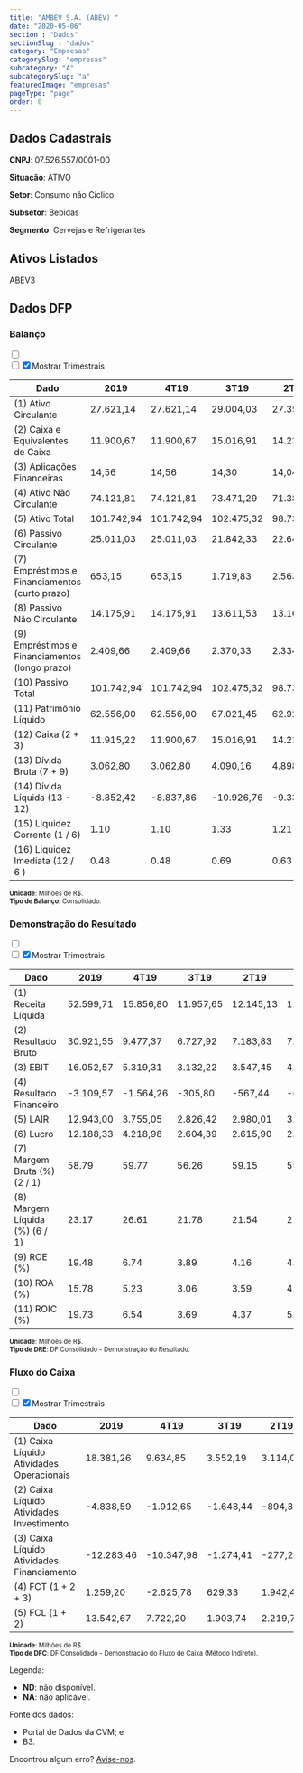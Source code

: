 ```yaml
---  
title: "AMBEV S.A. (ABEV) "  
date: "2020-05-06"  
section : "Dados"  
sectionSlug : "dados"  
category: "Empresas"  
categorySlug: "empresas"  
subcategory: "A"  
subcategorySlug: "a"  
featuredImage: "empresas"  
pageType: "page"  
order: 0  
---
```



## Dados Cadastrais


**CNPJ**: 07.526.557/0001-00

**Situação**: ATIVO

**Setor**: Consumo não Cíclico

**Subsetor**: Bebidas

**Segmento**: Cervejas e Refrigerantes


## Ativos Listados


ABEV3 


## Dados DFP

### Balanço
  
<input type='checkbox' class='toggleCommand' id='toggleBalanco' name='toggleBalanco'>  
<div class='filter-group-balanco'>  
<div class='check_button_balanco'>  
<label for='toggleBalanco'>  
<input type='checkbox' data-filter-col='trimBalanco'><input type='checkbox' data-filter-col='trimBalanco' checked><span>Mostrar Trimestrais</span>  
</label>  
</div>  
</div>  
<div class='overflow balancoTableWrapper'>  
<table class='balancoTable'>  
<thead>  
<tr>  
<th class='dataHeader fixedLeftColumn'>Dado</th>  
<th>2019</th>  
<th class='trimHeader' data-col='trimBalanco'>4T19</th>  
<th class='trimHeader' data-col='trimBalanco'>3T19</th>  
<th class='trimHeader' data-col='trimBalanco'>2T19</th>  
<th class='trimHeader' data-col='trimBalanco'>1T19</th>  
<th>2018</th>  
<th class='trimHeader' data-col='trimBalanco'>4T18</th>  
<th class='trimHeader' data-col='trimBalanco'>3T18</th>  
<th class='trimHeader' data-col='trimBalanco'>2T18</th>  
<th class='trimHeader' data-col='trimBalanco'>1T18</th>  
<th>2017</th>  
<th class='trimHeader' data-col='trimBalanco'>4T17</th>  
<th class='trimHeader' data-col='trimBalanco'>3T17</th>  
<th class='trimHeader' data-col='trimBalanco'>2T17</th>  
<th class='trimHeader' data-col='trimBalanco'>1T17</th>  
<th>2016</th>  
<th class='trimHeader' data-col='trimBalanco'>4T16</th>  
<th class='trimHeader' data-col='trimBalanco'>3T16</th>  
<th class='trimHeader' data-col='trimBalanco'>2T16</th>  
<th class='trimHeader' data-col='trimBalanco'>1T16</th>  
<th>2015</th>  
<th class='trimHeader' data-col='trimBalanco'>4T15</th>  
<th class='trimHeader' data-col='trimBalanco'>3T15</th>  
<th class='trimHeader' data-col='trimBalanco'>2T15</th>  
<th class='trimHeader' data-col='trimBalanco'>1T15</th>  
<th>2014</th>  
<th class='trimHeader' data-col='trimBalanco'>4T14</th>  
<th class='trimHeader' data-col='trimBalanco'>3T14</th>  
<th class='trimHeader' data-col='trimBalanco'>2T14</th>  
<th class='trimHeader' data-col='trimBalanco'>1T14</th>  
<th>2013</th>  
<th class='trimHeader' data-col='trimBalanco'>4T13</th>  
<th class='trimHeader' data-col='trimBalanco'>3T13</th>  
<th class='trimHeader' data-col='trimBalanco'>2T13</th>  
<th class='trimHeader' data-col='trimBalanco'>1T13</th>  
<th>2012</th>  
<th class='trimHeader' data-col='trimBalanco'>4T12</th>  
<th class='trimHeader' data-col='trimBalanco'>3T12</th>  
<th class='trimHeader' data-col='trimBalanco'>2T12</th>  
<th class='trimHeader' data-col='trimBalanco'>1T12</th>  
<th>2011</th>  
<th class='trimHeader' data-col='trimBalanco'>4T11</th>  
<th class='trimHeader' data-col='trimBalanco'>3T11</th>  
<th class='trimHeader' data-col='trimBalanco'>2T11</th>  
<th class='trimHeader' data-col='trimBalanco'>1T11</th>  
</tr>  
</thead>  
<tbody>  
<tr class='trContaAtivo'>  
<td class='leftAlignCell rowDescription fixedLeftColumn'>(1) Ativo Circulante</td>  
<td>27.621,14</td>  
<td data-col='trimBalanco' class='trimData'>27.621,14</td>  
<td data-col='trimBalanco' class='trimData'>29.004,03</td>  
<td data-col='trimBalanco' class='trimData'>27.356,04</td>  
<td data-col='trimBalanco' class='trimData'>26.194,14</td>  
<td>25.329,60</td>  
<td data-col='trimBalanco' class='trimData'>25.329,60</td>  
<td data-col='trimBalanco' class='trimData'>26.200,02</td>  
<td data-col='trimBalanco' class='trimData'>26.409,12</td>  
<td data-col='trimBalanco' class='trimData'>21.560,55</td>  
<td>24.718,07</td>  
<td data-col='trimBalanco' class='trimData'>24.718,07</td>  
<td data-col='trimBalanco' class='trimData'>22.230,60</td>  
<td data-col='trimBalanco' class='trimData'>23.042,85</td>  
<td data-col='trimBalanco' class='trimData'>21.297,37</td>  
<td>23.886,85</td>  
<td data-col='trimBalanco' class='trimData'>23.886,85</td>  
<td data-col='trimBalanco' class='trimData'>19.990,97</td>  
<td data-col='trimBalanco' class='trimData'>18.561,52</td>  
<td data-col='trimBalanco' class='trimData'>19.074,49</td>  
<td>28.314,49</td>  
<td data-col='trimBalanco' class='trimData'>28.314,49</td>  
<td data-col='trimBalanco' class='trimData'>23.835,35</td>  
<td data-col='trimBalanco' class='trimData'>18.360,26</td>  
<td data-col='trimBalanco' class='trimData'>19.241,02</td>  
<td>20.728,42</td>  
<td data-col='trimBalanco' class='trimData'>20.728,42</td>  
<td data-col='trimBalanco' class='trimData'>15.446,58</td>  
<td data-col='trimBalanco' class='trimData'>15.773,27</td>  
<td data-col='trimBalanco' class='trimData'>16.352,31</td>  
<td>20.809,08</td>  
<td data-col='trimBalanco' class='trimData'>20.470,01</td>  
<td data-col='trimBalanco' class='trimData'>12.478,37</td>  
<td data-col='trimBalanco' class='trimData'>12.057,05</td>  
<td data-col='trimBalanco' class='trimData'>20.809,08</td>  
<td>16.305,86</td>  
<td data-col='trimBalanco' class='trimData'>16.305,86</td>  
<td data-col='trimBalanco' class='trimData'>16.305,86</td>  
<td data-col='trimBalanco' class='trimData'>16.305,86</td>  
<td data-col='trimBalanco' class='trimData'>ND</td>  
<td>ND</td>  
<td data-col='trimBalanco' class='trimData'>ND</td>  
<td data-col='trimBalanco' class='trimData'>ND</td>  
<td data-col='trimBalanco' class='trimData'>ND</td>  
<td data-col='trimBalanco' class='trimData'>ND</td>  
</tr>  
<tr class='trContaAtivo'>  
<td class='leftAlignCell rowDescription fixedLeftColumn'>(2) Caixa e Equivalentes de Caixa</td>  
<td>11.900,67</td>  
<td data-col='trimBalanco' class='trimData'>11.900,67</td>  
<td data-col='trimBalanco' class='trimData'>15.016,91</td>  
<td data-col='trimBalanco' class='trimData'>14.233,40</td>  
<td data-col='trimBalanco' class='trimData'>12.822,52</td>  
<td>11.463,50</td>  
<td data-col='trimBalanco' class='trimData'>11.463,50</td>  
<td data-col='trimBalanco' class='trimData'>12.227,67</td>  
<td data-col='trimBalanco' class='trimData'>10.619,95</td>  
<td data-col='trimBalanco' class='trimData'>7.953,48</td>  
<td>10.354,53</td>  
<td data-col='trimBalanco' class='trimData'>10.354,53</td>  
<td data-col='trimBalanco' class='trimData'>8.340,69</td>  
<td data-col='trimBalanco' class='trimData'>8.757,34</td>  
<td data-col='trimBalanco' class='trimData'>7.230,26</td>  
<td>7.876,85</td>  
<td data-col='trimBalanco' class='trimData'>7.876,85</td>  
<td data-col='trimBalanco' class='trimData'>7.285,22</td>  
<td data-col='trimBalanco' class='trimData'>5.729,65</td>  
<td data-col='trimBalanco' class='trimData'>6.007,32</td>  
<td>13.620,16</td>  
<td data-col='trimBalanco' class='trimData'>13.620,16</td>  
<td data-col='trimBalanco' class='trimData'>9.680,86</td>  
<td data-col='trimBalanco' class='trimData'>6.899,78</td>  
<td data-col='trimBalanco' class='trimData'>6.974,59</td>  
<td>9.722,07</td>  
<td data-col='trimBalanco' class='trimData'>9.722,07</td>  
<td data-col='trimBalanco' class='trimData'>5.748,12</td>  
<td data-col='trimBalanco' class='trimData'>6.273,86</td>  
<td data-col='trimBalanco' class='trimData'>7.296,18</td>  
<td>11.538,24</td>  
<td data-col='trimBalanco' class='trimData'>11.285,83</td>  
<td data-col='trimBalanco' class='trimData'>4.835,17</td>  
<td data-col='trimBalanco' class='trimData'>4.482,18</td>  
<td data-col='trimBalanco' class='trimData'>11.538,24</td>  
<td>8.974,32</td>  
<td data-col='trimBalanco' class='trimData'>8.974,32</td>  
<td data-col='trimBalanco' class='trimData'>8.974,32</td>  
<td data-col='trimBalanco' class='trimData'>8.974,32</td>  
<td data-col='trimBalanco' class='trimData'>ND</td>  
<td>ND</td>  
<td data-col='trimBalanco' class='trimData'>ND</td>  
<td data-col='trimBalanco' class='trimData'>ND</td>  
<td data-col='trimBalanco' class='trimData'>ND</td>  
<td data-col='trimBalanco' class='trimData'>ND</td>  
</tr>  
<tr class='trContaAtivo'>  
<td class='leftAlignCell rowDescription fixedLeftColumn'>(3) Aplicações Financeiras</td>  
<td>14,56</td>  
<td data-col='trimBalanco' class='trimData'>14,56</td>  
<td data-col='trimBalanco' class='trimData'>14,30</td>  
<td data-col='trimBalanco' class='trimData'>14,04</td>  
<td data-col='trimBalanco' class='trimData'>13,77</td>  
<td>13,39</td>  
<td data-col='trimBalanco' class='trimData'>13,39</td>  
<td data-col='trimBalanco' class='trimData'>13,01</td>  
<td data-col='trimBalanco' class='trimData'>12,62</td>  
<td data-col='trimBalanco' class='trimData'>12,23</td>  
<td>11,88</td>  
<td data-col='trimBalanco' class='trimData'>11,88</td>  
<td data-col='trimBalanco' class='trimData'>7,82</td>  
<td data-col='trimBalanco' class='trimData'>8,77</td>  
<td data-col='trimBalanco' class='trimData'>9,90</td>  
<td>282,77</td>  
<td data-col='trimBalanco' class='trimData'>282,77</td>  
<td data-col='trimBalanco' class='trimData'>274,58</td>  
<td data-col='trimBalanco' class='trimData'>263,89</td>  
<td data-col='trimBalanco' class='trimData'>209,07</td>  
<td>215,11</td>  
<td data-col='trimBalanco' class='trimData'>215,11</td>  
<td data-col='trimBalanco' class='trimData'>718,74</td>  
<td data-col='trimBalanco' class='trimData'>776,57</td>  
<td data-col='trimBalanco' class='trimData'>1.033,76</td>  
<td>712,96</td>  
<td data-col='trimBalanco' class='trimData'>712,96</td>  
<td data-col='trimBalanco' class='trimData'>526,79</td>  
<td data-col='trimBalanco' class='trimData'>379,94</td>  
<td data-col='trimBalanco' class='trimData'>410,17</td>  
<td>288,60</td>  
<td data-col='trimBalanco' class='trimData'>288,60</td>  
<td data-col='trimBalanco' class='trimData'>612,49</td>  
<td data-col='trimBalanco' class='trimData'>486,13</td>  
<td data-col='trimBalanco' class='trimData'>288,60</td>  
<td>476,61</td>  
<td data-col='trimBalanco' class='trimData'>476,61</td>  
<td data-col='trimBalanco' class='trimData'>476,61</td>  
<td data-col='trimBalanco' class='trimData'>476,61</td>  
<td data-col='trimBalanco' class='trimData'>ND</td>  
<td>ND</td>  
<td data-col='trimBalanco' class='trimData'>ND</td>  
<td data-col='trimBalanco' class='trimData'>ND</td>  
<td data-col='trimBalanco' class='trimData'>ND</td>  
<td data-col='trimBalanco' class='trimData'>ND</td>  
</tr>  
<tr class='trContaAtivo'>  
<td class='leftAlignCell rowDescription fixedLeftColumn'>(4) Ativo Não Circulante</td>  
<td>74.121,81</td>  
<td data-col='trimBalanco' class='trimData'>74.121,81</td>  
<td data-col='trimBalanco' class='trimData'>73.471,29</td>  
<td data-col='trimBalanco' class='trimData'>71.382,94</td>  
<td data-col='trimBalanco' class='trimData'>70.711,39</td>  
<td>70.384,81</td>  
<td data-col='trimBalanco' class='trimData'>68.796,53</td>  
<td data-col='trimBalanco' class='trimData'>69.491,02</td>  
<td data-col='trimBalanco' class='trimData'>64.512,24</td>  
<td data-col='trimBalanco' class='trimData'>60.818,39</td>  
<td>62.133,92</td>  
<td data-col='trimBalanco' class='trimData'>62.133,92</td>  
<td data-col='trimBalanco' class='trimData'>60.789,83</td>  
<td data-col='trimBalanco' class='trimData'>61.081,16</td>  
<td data-col='trimBalanco' class='trimData'>59.436,57</td>  
<td>59.954,57</td>  
<td data-col='trimBalanco' class='trimData'>59.954,57</td>  
<td data-col='trimBalanco' class='trimData'>59.119,23</td>  
<td data-col='trimBalanco' class='trimData'>58.095,19</td>  
<td data-col='trimBalanco' class='trimData'>61.173,53</td>  
<td>61.861,75</td>  
<td data-col='trimBalanco' class='trimData'>61.861,75</td>  
<td data-col='trimBalanco' class='trimData'>64.207,82</td>  
<td data-col='trimBalanco' class='trimData'>56.075,91</td>  
<td data-col='trimBalanco' class='trimData'>55.860,17</td>  
<td>51.414,78</td>  
<td data-col='trimBalanco' class='trimData'>51.414,78</td>  
<td data-col='trimBalanco' class='trimData'>49.679,35</td>  
<td data-col='trimBalanco' class='trimData'>47.215,77</td>  
<td data-col='trimBalanco' class='trimData'>46.944,74</td>  
<td>48.276,10</td>  
<td data-col='trimBalanco' class='trimData'>48.204,01</td>  
<td data-col='trimBalanco' class='trimData'>47.140,60</td>  
<td data-col='trimBalanco' class='trimData'>46.682,22</td>  
<td data-col='trimBalanco' class='trimData'>48.276,10</td>  
<td>45.527,01</td>  
<td data-col='trimBalanco' class='trimData'>45.527,01</td>  
<td data-col='trimBalanco' class='trimData'>45.527,01</td>  
<td data-col='trimBalanco' class='trimData'>45.527,01</td>  
<td data-col='trimBalanco' class='trimData'>ND</td>  
<td>ND</td>  
<td data-col='trimBalanco' class='trimData'>ND</td>  
<td data-col='trimBalanco' class='trimData'>ND</td>  
<td data-col='trimBalanco' class='trimData'>ND</td>  
<td data-col='trimBalanco' class='trimData'>ND</td>  
</tr>  
<tr class='trContaAtivo'>  
<td class='leftAlignCell rowDescription fixedLeftColumn'>(5) Ativo Total</td>  
<td>101.742,94</td>  
<td data-col='trimBalanco' class='trimData'>101.742,94</td>  
<td data-col='trimBalanco' class='trimData'>102.475,32</td>  
<td data-col='trimBalanco' class='trimData'>98.738,98</td>  
<td data-col='trimBalanco' class='trimData'>96.905,53</td>  
<td>95.714,42</td>  
<td data-col='trimBalanco' class='trimData'>94.126,14</td>  
<td data-col='trimBalanco' class='trimData'>95.691,04</td>  
<td data-col='trimBalanco' class='trimData'>90.921,36</td>  
<td data-col='trimBalanco' class='trimData'>82.378,95</td>  
<td>86.851,99</td>  
<td data-col='trimBalanco' class='trimData'>86.851,99</td>  
<td data-col='trimBalanco' class='trimData'>83.020,42</td>  
<td data-col='trimBalanco' class='trimData'>84.124,01</td>  
<td data-col='trimBalanco' class='trimData'>80.733,94</td>  
<td>83.841,42</td>  
<td data-col='trimBalanco' class='trimData'>83.841,42</td>  
<td data-col='trimBalanco' class='trimData'>79.110,20</td>  
<td data-col='trimBalanco' class='trimData'>76.656,71</td>  
<td data-col='trimBalanco' class='trimData'>80.248,01</td>  
<td>90.176,23</td>  
<td data-col='trimBalanco' class='trimData'>90.176,23</td>  
<td data-col='trimBalanco' class='trimData'>88.043,17</td>  
<td data-col='trimBalanco' class='trimData'>74.436,16</td>  
<td data-col='trimBalanco' class='trimData'>75.101,18</td>  
<td>72.143,20</td>  
<td data-col='trimBalanco' class='trimData'>72.143,20</td>  
<td data-col='trimBalanco' class='trimData'>65.125,92</td>  
<td data-col='trimBalanco' class='trimData'>62.989,04</td>  
<td data-col='trimBalanco' class='trimData'>63.297,04</td>  
<td>69.085,18</td>  
<td data-col='trimBalanco' class='trimData'>68.674,02</td>  
<td data-col='trimBalanco' class='trimData'>59.618,97</td>  
<td data-col='trimBalanco' class='trimData'>58.739,27</td>  
<td data-col='trimBalanco' class='trimData'>69.085,18</td>  
<td>61.832,88</td>  
<td data-col='trimBalanco' class='trimData'>61.832,88</td>  
<td data-col='trimBalanco' class='trimData'>61.832,88</td>  
<td data-col='trimBalanco' class='trimData'>61.832,88</td>  
<td data-col='trimBalanco' class='trimData'>ND</td>  
<td>ND</td>  
<td data-col='trimBalanco' class='trimData'>ND</td>  
<td data-col='trimBalanco' class='trimData'>ND</td>  
<td data-col='trimBalanco' class='trimData'>ND</td>  
<td data-col='trimBalanco' class='trimData'>ND</td>  
</tr>  
<tr class='trContaPassivo'>  
<td class='leftAlignCell rowDescription fixedLeftColumn'>(6) Passivo Circulante</td>  
<td>25.011,03</td>  
<td data-col='trimBalanco' class='trimData'>25.011,03</td>  
<td data-col='trimBalanco' class='trimData'>21.842,33</td>  
<td data-col='trimBalanco' class='trimData'>22.640,99</td>  
<td data-col='trimBalanco' class='trimData'>23.252,89</td>  
<td>25.208,96</td>  
<td data-col='trimBalanco' class='trimData'>24.828,37</td>  
<td data-col='trimBalanco' class='trimData'>25.560,00</td>  
<td data-col='trimBalanco' class='trimData'>27.354,84</td>  
<td data-col='trimBalanco' class='trimData'>22.850,31</td>  
<td>28.688,48</td>  
<td data-col='trimBalanco' class='trimData'>28.688,48</td>  
<td data-col='trimBalanco' class='trimData'>23.481,74</td>  
<td data-col='trimBalanco' class='trimData'>26.015,98</td>  
<td data-col='trimBalanco' class='trimData'>23.904,35</td>  
<td>28.773,65</td>  
<td data-col='trimBalanco' class='trimData'>28.773,65</td>  
<td data-col='trimBalanco' class='trimData'>21.877,42</td>  
<td data-col='trimBalanco' class='trimData'>21.894,85</td>  
<td data-col='trimBalanco' class='trimData'>21.904,01</td>  
<td>30.141,91</td>  
<td data-col='trimBalanco' class='trimData'>30.141,91</td>  
<td data-col='trimBalanco' class='trimData'>28.055,75</td>  
<td data-col='trimBalanco' class='trimData'>20.728,31</td>  
<td data-col='trimBalanco' class='trimData'>21.767,89</td>  
<td>21.824,78</td>  
<td data-col='trimBalanco' class='trimData'>21.824,78</td>  
<td data-col='trimBalanco' class='trimData'>14.590,59</td>  
<td data-col='trimBalanco' class='trimData'>14.456,70</td>  
<td data-col='trimBalanco' class='trimData'>16.170,39</td>  
<td>17.352,65</td>  
<td data-col='trimBalanco' class='trimData'>17.180,58</td>  
<td data-col='trimBalanco' class='trimData'>10.544,78</td>  
<td data-col='trimBalanco' class='trimData'>10.060,02</td>  
<td data-col='trimBalanco' class='trimData'>17.352,65</td>  
<td>15.527,24</td>  
<td data-col='trimBalanco' class='trimData'>15.527,24</td>  
<td data-col='trimBalanco' class='trimData'>15.527,24</td>  
<td data-col='trimBalanco' class='trimData'>15.527,24</td>  
<td data-col='trimBalanco' class='trimData'>ND</td>  
<td>ND</td>  
<td data-col='trimBalanco' class='trimData'>ND</td>  
<td data-col='trimBalanco' class='trimData'>ND</td>  
<td data-col='trimBalanco' class='trimData'>ND</td>  
<td data-col='trimBalanco' class='trimData'>ND</td>  
</tr>  
<tr class='trContaPassivo'>  
<td class='leftAlignCell rowDescription fixedLeftColumn'>(7) Empréstimos e Financiamentos (curto prazo)</td>  
<td>653,15</td>  
<td data-col='trimBalanco' class='trimData'>653,15</td>  
<td data-col='trimBalanco' class='trimData'>1.719,83</td>  
<td data-col='trimBalanco' class='trimData'>2.563,97</td>  
<td data-col='trimBalanco' class='trimData'>2.657,49</td>  
<td>1.941,22</td>  
<td data-col='trimBalanco' class='trimData'>1.560,63</td>  
<td data-col='trimBalanco' class='trimData'>3.735,56</td>  
<td data-col='trimBalanco' class='trimData'>3.715,53</td>  
<td data-col='trimBalanco' class='trimData'>3.278,90</td>  
<td>1.321,12</td>  
<td data-col='trimBalanco' class='trimData'>1.321,12</td>  
<td data-col='trimBalanco' class='trimData'>1.968,90</td>  
<td data-col='trimBalanco' class='trimData'>3.590,84</td>  
<td data-col='trimBalanco' class='trimData'>3.469,54</td>  
<td>3.630,60</td>  
<td data-col='trimBalanco' class='trimData'>3.630,60</td>  
<td data-col='trimBalanco' class='trimData'>2.517,51</td>  
<td data-col='trimBalanco' class='trimData'>1.665,11</td>  
<td data-col='trimBalanco' class='trimData'>1.666,38</td>  
<td>1.282,57</td>  
<td data-col='trimBalanco' class='trimData'>1.282,57</td>  
<td data-col='trimBalanco' class='trimData'>997,33</td>  
<td data-col='trimBalanco' class='trimData'>1.058,48</td>  
<td data-col='trimBalanco' class='trimData'>994,52</td>  
<td>988,06</td>  
<td data-col='trimBalanco' class='trimData'>988,06</td>  
<td data-col='trimBalanco' class='trimData'>794,89</td>  
<td data-col='trimBalanco' class='trimData'>869,69</td>  
<td data-col='trimBalanco' class='trimData'>922,26</td>  
<td>1.040,60</td>  
<td data-col='trimBalanco' class='trimData'>1.040,60</td>  
<td data-col='trimBalanco' class='trimData'>897,85</td>  
<td data-col='trimBalanco' class='trimData'>897,00</td>  
<td data-col='trimBalanco' class='trimData'>1.040,60</td>  
<td>837,77</td>  
<td data-col='trimBalanco' class='trimData'>837,77</td>  
<td data-col='trimBalanco' class='trimData'>837,77</td>  
<td data-col='trimBalanco' class='trimData'>837,77</td>  
<td data-col='trimBalanco' class='trimData'>ND</td>  
<td>ND</td>  
<td data-col='trimBalanco' class='trimData'>ND</td>  
<td data-col='trimBalanco' class='trimData'>ND</td>  
<td data-col='trimBalanco' class='trimData'>ND</td>  
<td data-col='trimBalanco' class='trimData'>ND</td>  
</tr>  
<tr class='trContaPassivo'>  
<td class='leftAlignCell rowDescription fixedLeftColumn'>(8) Passivo Não Circulante</td>  
<td>14.175,91</td>  
<td data-col='trimBalanco' class='trimData'>14.175,91</td>  
<td data-col='trimBalanco' class='trimData'>13.611,53</td>  
<td data-col='trimBalanco' class='trimData'>13.169,21</td>  
<td data-col='trimBalanco' class='trimData'>13.162,01</td>  
<td>13.050,65</td>  
<td data-col='trimBalanco' class='trimData'>11.750,34</td>  
<td data-col='trimBalanco' class='trimData'>10.108,69</td>  
<td data-col='trimBalanco' class='trimData'>10.126,97</td>  
<td data-col='trimBalanco' class='trimData'>9.760,39</td>  
<td>10.180,66</td>  
<td data-col='trimBalanco' class='trimData'>10.180,66</td>  
<td data-col='trimBalanco' class='trimData'>10.599,00</td>  
<td data-col='trimBalanco' class='trimData'>8.375,97</td>  
<td data-col='trimBalanco' class='trimData'>8.148,72</td>  
<td>8.416,50</td>  
<td data-col='trimBalanco' class='trimData'>8.416,50</td>  
<td data-col='trimBalanco' class='trimData'>8.068,85</td>  
<td data-col='trimBalanco' class='trimData'>8.699,25</td>  
<td data-col='trimBalanco' class='trimData'>9.323,90</td>  
<td>9.700,69</td>  
<td data-col='trimBalanco' class='trimData'>9.700,69</td>  
<td data-col='trimBalanco' class='trimData'>9.684,70</td>  
<td data-col='trimBalanco' class='trimData'>7.782,06</td>  
<td data-col='trimBalanco' class='trimData'>7.220,91</td>  
<td>6.673,75</td>  
<td data-col='trimBalanco' class='trimData'>6.673,75</td>  
<td data-col='trimBalanco' class='trimData'>6.911,23</td>  
<td data-col='trimBalanco' class='trimData'>6.583,74</td>  
<td data-col='trimBalanco' class='trimData'>7.021,09</td>  
<td>7.507,83</td>  
<td data-col='trimBalanco' class='trimData'>7.496,04</td>  
<td data-col='trimBalanco' class='trimData'>9.388,59</td>  
<td data-col='trimBalanco' class='trimData'>9.122,57</td>  
<td data-col='trimBalanco' class='trimData'>7.507,83</td>  
<td>9.036,64</td>  
<td data-col='trimBalanco' class='trimData'>9.036,64</td>  
<td data-col='trimBalanco' class='trimData'>9.036,64</td>  
<td data-col='trimBalanco' class='trimData'>9.036,64</td>  
<td data-col='trimBalanco' class='trimData'>ND</td>  
<td>ND</td>  
<td data-col='trimBalanco' class='trimData'>ND</td>  
<td data-col='trimBalanco' class='trimData'>ND</td>  
<td data-col='trimBalanco' class='trimData'>ND</td>  
<td data-col='trimBalanco' class='trimData'>ND</td>  
</tr>  
<tr class='trContaPassivo'>  
<td class='leftAlignCell rowDescription fixedLeftColumn'>(9) Empréstimos e Financiamentos (longo prazo)</td>  
<td>2.409,66</td>  
<td data-col='trimBalanco' class='trimData'>2.409,66</td>  
<td data-col='trimBalanco' class='trimData'>2.370,33</td>  
<td data-col='trimBalanco' class='trimData'>2.334,35</td>  
<td data-col='trimBalanco' class='trimData'>2.427,75</td>  
<td>2.162,44</td>  
<td data-col='trimBalanco' class='trimData'>862,14</td>  
<td data-col='trimBalanco' class='trimData'>1.245,21</td>  
<td data-col='trimBalanco' class='trimData'>1.141,46</td>  
<td data-col='trimBalanco' class='trimData'>1.188,76</td>  
<td>1.231,93</td>  
<td data-col='trimBalanco' class='trimData'>1.231,93</td>  
<td data-col='trimBalanco' class='trimData'>1.360,71</td>  
<td data-col='trimBalanco' class='trimData'>1.326,80</td>  
<td data-col='trimBalanco' class='trimData'>1.663,38</td>  
<td>1.765,71</td>  
<td data-col='trimBalanco' class='trimData'>1.765,71</td>  
<td data-col='trimBalanco' class='trimData'>1.691,89</td>  
<td data-col='trimBalanco' class='trimData'>1.968,21</td>  
<td data-col='trimBalanco' class='trimData'>2.293,46</td>  
<td>2.316,90</td>  
<td data-col='trimBalanco' class='trimData'>2.316,90</td>  
<td data-col='trimBalanco' class='trimData'>1.988,19</td>  
<td data-col='trimBalanco' class='trimData'>1.607,53</td>  
<td data-col='trimBalanco' class='trimData'>1.696,53</td>  
<td>1.634,57</td>  
<td data-col='trimBalanco' class='trimData'>1.634,57</td>  
<td data-col='trimBalanco' class='trimData'>1.719,09</td>  
<td data-col='trimBalanco' class='trimData'>1.787,04</td>  
<td data-col='trimBalanco' class='trimData'>1.832,06</td>  
<td>1.865,24</td>  
<td data-col='trimBalanco' class='trimData'>1.853,45</td>  
<td data-col='trimBalanco' class='trimData'>2.101,85</td>  
<td data-col='trimBalanco' class='trimData'>2.111,69</td>  
<td data-col='trimBalanco' class='trimData'>1.865,24</td>  
<td>2.305,96</td>  
<td data-col='trimBalanco' class='trimData'>2.305,96</td>  
<td data-col='trimBalanco' class='trimData'>2.305,96</td>  
<td data-col='trimBalanco' class='trimData'>2.305,96</td>  
<td data-col='trimBalanco' class='trimData'>ND</td>  
<td>ND</td>  
<td data-col='trimBalanco' class='trimData'>ND</td>  
<td data-col='trimBalanco' class='trimData'>ND</td>  
<td data-col='trimBalanco' class='trimData'>ND</td>  
<td data-col='trimBalanco' class='trimData'>ND</td>  
</tr>  
<tr class='trContaPassivo'>  
<td class='leftAlignCell rowDescription fixedLeftColumn'>(10) Passivo Total</td>  
<td>101.742,94</td>  
<td data-col='trimBalanco' class='trimData'>101.742,94</td>  
<td data-col='trimBalanco' class='trimData'>102.475,32</td>  
<td data-col='trimBalanco' class='trimData'>98.738,98</td>  
<td data-col='trimBalanco' class='trimData'>96.905,53</td>  
<td>95.714,42</td>  
<td data-col='trimBalanco' class='trimData'>94.126,14</td>  
<td data-col='trimBalanco' class='trimData'>95.691,04</td>  
<td data-col='trimBalanco' class='trimData'>90.921,36</td>  
<td data-col='trimBalanco' class='trimData'>82.378,95</td>  
<td>86.851,99</td>  
<td data-col='trimBalanco' class='trimData'>86.851,99</td>  
<td data-col='trimBalanco' class='trimData'>83.020,42</td>  
<td data-col='trimBalanco' class='trimData'>84.124,01</td>  
<td data-col='trimBalanco' class='trimData'>80.733,94</td>  
<td>83.841,42</td>  
<td data-col='trimBalanco' class='trimData'>83.841,42</td>  
<td data-col='trimBalanco' class='trimData'>79.110,20</td>  
<td data-col='trimBalanco' class='trimData'>76.656,71</td>  
<td data-col='trimBalanco' class='trimData'>80.248,01</td>  
<td>90.176,23</td>  
<td data-col='trimBalanco' class='trimData'>90.176,23</td>  
<td data-col='trimBalanco' class='trimData'>88.043,17</td>  
<td data-col='trimBalanco' class='trimData'>74.436,16</td>  
<td data-col='trimBalanco' class='trimData'>75.101,18</td>  
<td>72.143,20</td>  
<td data-col='trimBalanco' class='trimData'>72.143,20</td>  
<td data-col='trimBalanco' class='trimData'>65.125,92</td>  
<td data-col='trimBalanco' class='trimData'>62.989,04</td>  
<td data-col='trimBalanco' class='trimData'>63.297,04</td>  
<td>69.085,18</td>  
<td data-col='trimBalanco' class='trimData'>68.674,02</td>  
<td data-col='trimBalanco' class='trimData'>59.618,97</td>  
<td data-col='trimBalanco' class='trimData'>58.739,27</td>  
<td data-col='trimBalanco' class='trimData'>69.085,18</td>  
<td>61.832,88</td>  
<td data-col='trimBalanco' class='trimData'>61.832,88</td>  
<td data-col='trimBalanco' class='trimData'>61.832,88</td>  
<td data-col='trimBalanco' class='trimData'>61.832,88</td>  
<td data-col='trimBalanco' class='trimData'>ND</td>  
<td>ND</td>  
<td data-col='trimBalanco' class='trimData'>ND</td>  
<td data-col='trimBalanco' class='trimData'>ND</td>  
<td data-col='trimBalanco' class='trimData'>ND</td>  
<td data-col='trimBalanco' class='trimData'>ND</td>  
</tr>  
<tr class='trContaPassivo'>  
<td class='leftAlignCell rowDescription fixedLeftColumn'>(11) Patrimônio Líquido</td>  
<td>62.556,00</td>  
<td data-col='trimBalanco' class='trimData'>62.556,00</td>  
<td data-col='trimBalanco' class='trimData'>67.021,45</td>  
<td data-col='trimBalanco' class='trimData'>62.928,78</td>  
<td data-col='trimBalanco' class='trimData'>60.490,64</td>  
<td>57.454,81</td>  
<td data-col='trimBalanco' class='trimData'>57.547,42</td>  
<td data-col='trimBalanco' class='trimData'>60.022,36</td>  
<td data-col='trimBalanco' class='trimData'>53.439,54</td>  
<td data-col='trimBalanco' class='trimData'>49.768,25</td>  
<td>47.982,86</td>  
<td data-col='trimBalanco' class='trimData'>47.982,86</td>  
<td data-col='trimBalanco' class='trimData'>48.939,68</td>  
<td data-col='trimBalanco' class='trimData'>49.732,06</td>  
<td data-col='trimBalanco' class='trimData'>48.680,87</td>  
<td>46.651,27</td>  
<td data-col='trimBalanco' class='trimData'>46.651,27</td>  
<td data-col='trimBalanco' class='trimData'>49.163,92</td>  
<td data-col='trimBalanco' class='trimData'>46.062,62</td>  
<td data-col='trimBalanco' class='trimData'>49.020,11</td>  
<td>50.333,63</td>  
<td data-col='trimBalanco' class='trimData'>50.333,63</td>  
<td data-col='trimBalanco' class='trimData'>50.302,72</td>  
<td data-col='trimBalanco' class='trimData'>45.925,79</td>  
<td data-col='trimBalanco' class='trimData'>46.112,38</td>  
<td>43.644,67</td>  
<td data-col='trimBalanco' class='trimData'>43.644,67</td>  
<td data-col='trimBalanco' class='trimData'>43.624,10</td>  
<td data-col='trimBalanco' class='trimData'>41.948,60</td>  
<td data-col='trimBalanco' class='trimData'>40.105,57</td>  
<td>44.224,69</td>  
<td data-col='trimBalanco' class='trimData'>43.997,40</td>  
<td data-col='trimBalanco' class='trimData'>39.685,60</td>  
<td data-col='trimBalanco' class='trimData'>39.556,68</td>  
<td data-col='trimBalanco' class='trimData'>44.224,69</td>  
<td>37.269,00</td>  
<td data-col='trimBalanco' class='trimData'>37.269,00</td>  
<td data-col='trimBalanco' class='trimData'>37.269,00</td>  
<td data-col='trimBalanco' class='trimData'>37.269,00</td>  
<td data-col='trimBalanco' class='trimData'>ND</td>  
<td>ND</td>  
<td data-col='trimBalanco' class='trimData'>ND</td>  
<td data-col='trimBalanco' class='trimData'>ND</td>  
<td data-col='trimBalanco' class='trimData'>ND</td>  
<td data-col='trimBalanco' class='trimData'>ND</td>  
</tr>  
<tr>  
<td class='leftAlignCell rowDescription fixedLeftColumn'>(12) Caixa (2 + 3)</td>  
<td class='positiveNumber'>11.915,22</td>  
<td class='positiveNumber trimData' data-col='trimBalanco'>11.900,67</td>  
<td class='positiveNumber trimData' data-col='trimBalanco'>15.016,91</td>  
<td class='positiveNumber trimData' data-col='trimBalanco'>14.233,40</td>  
<td class='positiveNumber trimData' data-col='trimBalanco'>12.822,52</td>  
<td class='positiveNumber'>11.476,89</td>  
<td class='positiveNumber trimData' data-col='trimBalanco'>11.463,50</td>  
<td class='positiveNumber trimData' data-col='trimBalanco'>12.227,67</td>  
<td class='positiveNumber trimData' data-col='trimBalanco'>10.619,95</td>  
<td class='positiveNumber trimData' data-col='trimBalanco'>7.953,48</td>  
<td class='positiveNumber'>10.366,41</td>  
<td class='positiveNumber trimData' data-col='trimBalanco'>10.354,53</td>  
<td class='positiveNumber trimData' data-col='trimBalanco'>8.340,69</td>  
<td class='positiveNumber trimData' data-col='trimBalanco'>8.757,34</td>  
<td class='positiveNumber trimData' data-col='trimBalanco'>7.230,26</td>  
<td class='positiveNumber'>8.159,62</td>  
<td class='positiveNumber trimData' data-col='trimBalanco'>7.876,85</td>  
<td class='positiveNumber trimData' data-col='trimBalanco'>7.285,22</td>  
<td class='positiveNumber trimData' data-col='trimBalanco'>5.729,65</td>  
<td class='positiveNumber trimData' data-col='trimBalanco'>6.007,32</td>  
<td class='positiveNumber'>13.835,27</td>  
<td class='positiveNumber trimData' data-col='trimBalanco'>13.620,16</td>  
<td class='positiveNumber trimData' data-col='trimBalanco'>9.680,86</td>  
<td class='positiveNumber trimData' data-col='trimBalanco'>6.899,78</td>  
<td class='positiveNumber trimData' data-col='trimBalanco'>6.974,59</td>  
<td class='positiveNumber'>10.435,02</td>  
<td class='positiveNumber trimData' data-col='trimBalanco'>9.722,07</td>  
<td class='positiveNumber trimData' data-col='trimBalanco'>5.748,12</td>  
<td class='positiveNumber trimData' data-col='trimBalanco'>6.273,86</td>  
<td class='positiveNumber trimData' data-col='trimBalanco'>7.296,18</td>  
<td class='positiveNumber'>11.826,84</td>  
<td class='positiveNumber trimData' data-col='trimBalanco'>11.285,83</td>  
<td class='positiveNumber trimData' data-col='trimBalanco'>4.835,17</td>  
<td class='positiveNumber trimData' data-col='trimBalanco'>4.482,18</td>  
<td class='positiveNumber trimData' data-col='trimBalanco'>11.538,24</td>  
<td class='positiveNumber'>9.450,93</td>  
<td class='positiveNumber trimData' data-col='trimBalanco'>8.974,32</td>  
<td class='positiveNumber trimData' data-col='trimBalanco'>8.974,32</td>  
<td class='positiveNumber trimData' data-col='trimBalanco'>8.974,32</td>  
<td data-col='trimBalanco' class='trimData'>ND</td>  
<td>ND</td>  
<td data-col='trimBalanco' class='trimData'>ND</td>  
<td data-col='trimBalanco' class='trimData'>ND</td>  
<td data-col='trimBalanco' class='trimData'>ND</td>  
<td data-col='trimBalanco' class='trimData'>ND</td>  
</tr>  
<tr class='trDividaBruta'>  
<td class='leftAlignCell rowDescription fixedLeftColumn'>(13) Dívida Bruta (7 + 9)</td>  
<td class='negativeNumber'>3.062,80</td>  
<td class='negativeNumber trimData' data-col='trimBalanco'>3.062,80</td>  
<td class='negativeNumber trimData' data-col='trimBalanco'>4.090,16</td>  
<td class='negativeNumber trimData' data-col='trimBalanco'>4.898,31</td>  
<td class='negativeNumber trimData' data-col='trimBalanco'>5.085,24</td>  
<td class='negativeNumber'>4.103,66</td>  
<td class='negativeNumber trimData' data-col='trimBalanco'>2.422,77</td>  
<td class='negativeNumber trimData' data-col='trimBalanco'>4.980,77</td>  
<td class='negativeNumber trimData' data-col='trimBalanco'>4.856,99</td>  
<td class='negativeNumber trimData' data-col='trimBalanco'>4.467,65</td>  
<td class='negativeNumber'>2.553,05</td>  
<td class='negativeNumber trimData' data-col='trimBalanco'>2.553,05</td>  
<td class='negativeNumber trimData' data-col='trimBalanco'>3.329,61</td>  
<td class='negativeNumber trimData' data-col='trimBalanco'>4.917,64</td>  
<td class='negativeNumber trimData' data-col='trimBalanco'>5.132,93</td>  
<td class='negativeNumber'>5.396,31</td>  
<td class='negativeNumber trimData' data-col='trimBalanco'>5.396,31</td>  
<td class='negativeNumber trimData' data-col='trimBalanco'>4.209,40</td>  
<td class='negativeNumber trimData' data-col='trimBalanco'>3.633,32</td>  
<td class='negativeNumber trimData' data-col='trimBalanco'>3.959,84</td>  
<td class='negativeNumber'>3.599,48</td>  
<td class='negativeNumber trimData' data-col='trimBalanco'>3.599,48</td>  
<td class='negativeNumber trimData' data-col='trimBalanco'>2.985,52</td>  
<td class='negativeNumber trimData' data-col='trimBalanco'>2.666,01</td>  
<td class='negativeNumber trimData' data-col='trimBalanco'>2.691,04</td>  
<td class='negativeNumber'>2.622,62</td>  
<td class='negativeNumber trimData' data-col='trimBalanco'>2.622,62</td>  
<td class='negativeNumber trimData' data-col='trimBalanco'>2.513,98</td>  
<td class='negativeNumber trimData' data-col='trimBalanco'>2.656,73</td>  
<td class='negativeNumber trimData' data-col='trimBalanco'>2.754,32</td>  
<td class='negativeNumber'>2.905,84</td>  
<td class='negativeNumber trimData' data-col='trimBalanco'>2.894,05</td>  
<td class='negativeNumber trimData' data-col='trimBalanco'>2.999,70</td>  
<td class='negativeNumber trimData' data-col='trimBalanco'>3.008,70</td>  
<td class='negativeNumber trimData' data-col='trimBalanco'>2.905,84</td>  
<td class='negativeNumber'>3.143,73</td>  
<td class='negativeNumber trimData' data-col='trimBalanco'>3.143,73</td>  
<td class='negativeNumber trimData' data-col='trimBalanco'>3.143,73</td>  
<td class='negativeNumber trimData' data-col='trimBalanco'>3.143,73</td>  
<td data-col='trimBalanco' class='trimData'>ND</td>  
<td>ND</td>  
<td data-col='trimBalanco' class='trimData'>ND</td>  
<td data-col='trimBalanco' class='trimData'>ND</td>  
<td data-col='trimBalanco' class='trimData'>ND</td>  
<td data-col='trimBalanco' class='trimData'>ND</td>  
</tr>  
<tr>  
<td class='leftAlignCell rowDescription fixedLeftColumn'>(14) Dívida Líquida  (13 - 12)</td>  
<td class='positiveNumber'>-8.852,42</td>  
<td class='positiveNumber trimData' data-col='trimBalanco'>-8.837,86</td>  
<td class='positiveNumber trimData' data-col='trimBalanco'>-10.926,76</td>  
<td class='positiveNumber trimData' data-col='trimBalanco'>-9.335,09</td>  
<td class='positiveNumber trimData' data-col='trimBalanco'>-7.737,29</td>  
<td class='positiveNumber'>-7.373,23</td>  
<td class='positiveNumber trimData' data-col='trimBalanco'>-9.040,73</td>  
<td class='positiveNumber trimData' data-col='trimBalanco'>-7.246,90</td>  
<td class='positiveNumber trimData' data-col='trimBalanco'>-5.762,96</td>  
<td class='positiveNumber trimData' data-col='trimBalanco'>-3.485,82</td>  
<td class='positiveNumber'>-7.813,36</td>  
<td class='positiveNumber trimData' data-col='trimBalanco'>-7.801,48</td>  
<td class='positiveNumber trimData' data-col='trimBalanco'>-5.011,08</td>  
<td class='positiveNumber trimData' data-col='trimBalanco'>-3.839,71</td>  
<td class='positiveNumber trimData' data-col='trimBalanco'>-2.097,33</td>  
<td class='positiveNumber'>-2.763,31</td>  
<td class='positiveNumber trimData' data-col='trimBalanco'>-2.480,54</td>  
<td class='positiveNumber trimData' data-col='trimBalanco'>-3.075,82</td>  
<td class='positiveNumber trimData' data-col='trimBalanco'>-2.096,33</td>  
<td class='positiveNumber trimData' data-col='trimBalanco'>-2.047,48</td>  
<td class='positiveNumber'>-10.235,79</td>  
<td class='positiveNumber trimData' data-col='trimBalanco'>-10.020,68</td>  
<td class='positiveNumber trimData' data-col='trimBalanco'>-6.695,34</td>  
<td class='positiveNumber trimData' data-col='trimBalanco'>-4.233,77</td>  
<td class='positiveNumber trimData' data-col='trimBalanco'>-4.283,54</td>  
<td class='positiveNumber'>-7.812,40</td>  
<td class='positiveNumber trimData' data-col='trimBalanco'>-7.099,44</td>  
<td class='positiveNumber trimData' data-col='trimBalanco'>-3.234,14</td>  
<td class='positiveNumber trimData' data-col='trimBalanco'>-3.617,13</td>  
<td class='positiveNumber trimData' data-col='trimBalanco'>-4.541,86</td>  
<td class='positiveNumber'>-8.921,00</td>  
<td class='positiveNumber trimData' data-col='trimBalanco'>-8.391,78</td>  
<td class='positiveNumber trimData' data-col='trimBalanco'>-1.835,47</td>  
<td class='positiveNumber trimData' data-col='trimBalanco'>-1.473,48</td>  
<td class='positiveNumber trimData' data-col='trimBalanco'>-8.632,40</td>  
<td class='positiveNumber'>-6.307,20</td>  
<td class='positiveNumber trimData' data-col='trimBalanco'>-5.830,59</td>  
<td class='positiveNumber trimData' data-col='trimBalanco'>-5.830,59</td>  
<td class='positiveNumber trimData' data-col='trimBalanco'>-5.830,59</td>  
<td data-col='trimBalanco' class='trimData'>ND</td>  
<td>ND</td>  
<td data-col='trimBalanco' class='trimData'>ND</td>  
<td data-col='trimBalanco' class='trimData'>ND</td>  
<td data-col='trimBalanco' class='trimData'>ND</td>  
<td data-col='trimBalanco' class='trimData'>ND</td>  
</tr>  
<tr>  
<td class='leftAlignCell rowDescription fixedLeftColumn'>(15) Liquidez Corrente (1 / 6)</td>  
<td>1.10</td>  
<td data-col='trimBalanco' class='trimData'>1.10</td>  
<td data-col='trimBalanco' class='trimData'>1.33</td>  
<td data-col='trimBalanco' class='trimData'>1.21</td>  
<td data-col='trimBalanco' class='trimData'>1.13</td>  
<td>1.00</td>  
<td data-col='trimBalanco' class='trimData'>1.02</td>  
<td data-col='trimBalanco' class='trimData'>1.03</td>  
<td data-col='trimBalanco' class='trimData'>0.97</td>  
<td data-col='trimBalanco' class='trimData'>0.94</td>  
<td>0.86</td>  
<td data-col='trimBalanco' class='trimData'>0.86</td>  
<td data-col='trimBalanco' class='trimData'>0.95</td>  
<td data-col='trimBalanco' class='trimData'>0.89</td>  
<td data-col='trimBalanco' class='trimData'>0.89</td>  
<td>0.83</td>  
<td data-col='trimBalanco' class='trimData'>0.83</td>  
<td data-col='trimBalanco' class='trimData'>0.91</td>  
<td data-col='trimBalanco' class='trimData'>0.85</td>  
<td data-col='trimBalanco' class='trimData'>0.87</td>  
<td>0.94</td>  
<td data-col='trimBalanco' class='trimData'>0.94</td>  
<td data-col='trimBalanco' class='trimData'>0.85</td>  
<td data-col='trimBalanco' class='trimData'>0.89</td>  
<td data-col='trimBalanco' class='trimData'>0.88</td>  
<td>0.95</td>  
<td data-col='trimBalanco' class='trimData'>0.95</td>  
<td data-col='trimBalanco' class='trimData'>1.06</td>  
<td data-col='trimBalanco' class='trimData'>1.09</td>  
<td data-col='trimBalanco' class='trimData'>1.01</td>  
<td>1.20</td>  
<td data-col='trimBalanco' class='trimData'>1.19</td>  
<td data-col='trimBalanco' class='trimData'>1.18</td>  
<td data-col='trimBalanco' class='trimData'>1.20</td>  
<td data-col='trimBalanco' class='trimData'>1.20</td>  
<td>1.05</td>  
<td data-col='trimBalanco' class='trimData'>1.05</td>  
<td data-col='trimBalanco' class='trimData'>1.05</td>  
<td data-col='trimBalanco' class='trimData'>1.05</td>  
<td data-col='trimBalanco' class='trimData'>ND</td>  
<td>ND</td>  
<td data-col='trimBalanco' class='trimData'>ND</td>  
<td data-col='trimBalanco' class='trimData'>ND</td>  
<td data-col='trimBalanco' class='trimData'>ND</td>  
<td data-col='trimBalanco' class='trimData'>ND</td>  
</tr>  
<tr>  
<td class='leftAlignCell rowDescription fixedLeftColumn'>(16) Liquidez Imediata  (12 / 6 )</td>  
<td>0.48</td>  
<td data-col='trimBalanco' class='trimData'>0.48</td>  
<td data-col='trimBalanco' class='trimData'>0.69</td>  
<td data-col='trimBalanco' class='trimData'>0.63</td>  
<td data-col='trimBalanco' class='trimData'>0.55</td>  
<td>0.46</td>  
<td data-col='trimBalanco' class='trimData'>0.46</td>  
<td data-col='trimBalanco' class='trimData'>0.48</td>  
<td data-col='trimBalanco' class='trimData'>0.39</td>  
<td data-col='trimBalanco' class='trimData'>0.35</td>  
<td>0.36</td>  
<td data-col='trimBalanco' class='trimData'>0.36</td>  
<td data-col='trimBalanco' class='trimData'>0.36</td>  
<td data-col='trimBalanco' class='trimData'>0.34</td>  
<td data-col='trimBalanco' class='trimData'>0.30</td>  
<td>0.28</td>  
<td data-col='trimBalanco' class='trimData'>0.27</td>  
<td data-col='trimBalanco' class='trimData'>0.33</td>  
<td data-col='trimBalanco' class='trimData'>0.26</td>  
<td data-col='trimBalanco' class='trimData'>0.27</td>  
<td>0.46</td>  
<td data-col='trimBalanco' class='trimData'>0.45</td>  
<td data-col='trimBalanco' class='trimData'>0.35</td>  
<td data-col='trimBalanco' class='trimData'>0.33</td>  
<td data-col='trimBalanco' class='trimData'>0.32</td>  
<td>0.48</td>  
<td data-col='trimBalanco' class='trimData'>0.45</td>  
<td data-col='trimBalanco' class='trimData'>0.39</td>  
<td data-col='trimBalanco' class='trimData'>0.43</td>  
<td data-col='trimBalanco' class='trimData'>0.45</td>  
<td>0.68</td>  
<td data-col='trimBalanco' class='trimData'>0.66</td>  
<td data-col='trimBalanco' class='trimData'>0.46</td>  
<td data-col='trimBalanco' class='trimData'>0.45</td>  
<td data-col='trimBalanco' class='trimData'>0.66</td>  
<td>0.61</td>  
<td data-col='trimBalanco' class='trimData'>0.58</td>  
<td data-col='trimBalanco' class='trimData'>0.58</td>  
<td data-col='trimBalanco' class='trimData'>0.58</td>  
<td data-col='trimBalanco' class='trimData'>ND</td>  
<td>ND</td>  
<td data-col='trimBalanco' class='trimData'>ND</td>  
<td data-col='trimBalanco' class='trimData'>ND</td>  
<td data-col='trimBalanco' class='trimData'>ND</td>  
<td data-col='trimBalanco' class='trimData'>ND</td>  
</tr>  
</tbody>  
</table>  
</div>  
<p style='font-size:0.7rem; margin:0px;'><strong>Unidade</strong>: Milhões de R$.</p>  
<p style='font-size:0.7rem; margin:0px;'><strong>Tipo de Balanço</strong>: Consolidado.</p>


### Demonstração do Resultado
  
<input type='checkbox' class='toggleCommand' id='toggleDRE' name='toggleDRE'>  
<div class='filter-group-dre'>  
<div class='check_button_dre'>  
<label for='toggleDRE'>  
<input type='checkbox' data-filter-col='trimDRE'><input type='checkbox' data-filter-col='trimDRE' checked><span>Mostrar Trimestrais</span>  
</label>  
</div>  
</div>  
<div class='overflow balancoTableWrapper'>  
<table class='balancoTable'>  
<thead>  
<tr>  
<th class='dataHeader fixedLeftColumn'>Dado</th>  
<th>2019</th>  
<th class='trimHeader' data-col='trimDRE'>4T19</th>  
<th class='trimHeader' data-col='trimDRE'>3T19</th>  
<th class='trimHeader' data-col='trimDRE'>2T19</th>  
<th class='trimHeader' data-col='trimDRE'>1T19</th>  
<th>2018</th>  
<th class='trimHeader' data-col='trimDRE'>4T18</th>  
<th class='trimHeader' data-col='trimDRE'>3T18</th>  
<th class='trimHeader' data-col='trimDRE'>2T18</th>  
<th class='trimHeader' data-col='trimDRE'>1T18</th>  
<th>2017</th>  
<th class='trimHeader' data-col='trimDRE'>4T17</th>  
<th class='trimHeader' data-col='trimDRE'>3T17</th>  
<th class='trimHeader' data-col='trimDRE'>2T17</th>  
<th class='trimHeader' data-col='trimDRE'>1T17</th>  
<th>2016</th>  
<th class='trimHeader' data-col='trimDRE'>4T16</th>  
<th class='trimHeader' data-col='trimDRE'>3T16</th>  
<th class='trimHeader' data-col='trimDRE'>2T16</th>  
<th class='trimHeader' data-col='trimDRE'>1T16</th>  
<th>2015</th>  
<th class='trimHeader' data-col='trimDRE'>4T15</th>  
<th class='trimHeader' data-col='trimDRE'>3T15</th>  
<th class='trimHeader' data-col='trimDRE'>2T15</th>  
<th class='trimHeader' data-col='trimDRE'>1T15</th>  
<th>2014</th>  
<th class='trimHeader' data-col='trimDRE'>4T14</th>  
<th class='trimHeader' data-col='trimDRE'>3T14</th>  
<th class='trimHeader' data-col='trimDRE'>2T14</th>  
<th class='trimHeader' data-col='trimDRE'>1T14</th>  
<th>2013</th>  
<th class='trimHeader' data-col='trimDRE'>4T13</th>  
<th class='trimHeader' data-col='trimDRE'>3T13</th>  
<th class='trimHeader' data-col='trimDRE'>2T13</th>  
<th class='trimHeader' data-col='trimDRE'>1T13</th>  
<th>2012</th>  
<th class='trimHeader' data-col='trimDRE'>4T12</th>  
<th class='trimHeader' data-col='trimDRE'>3T12</th>  
<th class='trimHeader' data-col='trimDRE'>2T12</th>  
<th class='trimHeader' data-col='trimDRE'>1T12</th>  
<th>2011</th>  
<th class='trimHeader' data-col='trimDRE'>4T11</th>  
<th class='trimHeader' data-col='trimDRE'>3T11</th>  
<th class='trimHeader' data-col='trimDRE'>2T11</th>  
<th class='trimHeader' data-col='trimDRE'>1T11</th>  
</tr>  
</thead>  
<tbody>  
<tr class='trDRE'>  
<td class='leftAlignCell rowDescription fixedLeftColumn'>(1) Receita Líquida</td>  
<td>52.599,71</td>  
<td data-col='trimDRE' class='trimData' >15.856,80</td>  
<td data-col='trimDRE' class='trimData' >11.957,65</td>  
<td data-col='trimDRE' class='trimData' >12.145,13</td>  
<td data-col='trimDRE' class='trimData' >12.640,13</td>  
<td>50.231,34</td>  
<td data-col='trimDRE' class='trimData' >16.017,83</td>  
<td data-col='trimDRE' class='trimData' >11.063,74</td>  
<td data-col='trimDRE' class='trimData' >11.509,55</td>  
<td data-col='trimDRE' class='trimData' >11.640,22</td>  
<td>47.899,28</td>  
<td data-col='trimDRE' class='trimData' >15.027,22</td>  
<td data-col='trimDRE' class='trimData' >11.362,30</td>  
<td data-col='trimDRE' class='trimData' >10.267,95</td>  
<td data-col='trimDRE' class='trimData' >11.241,81</td>  
<td>45.602,56</td>  
<td data-col='trimDRE' class='trimData' >13.177,47</td>  
<td data-col='trimDRE' class='trimData' >10.482,79</td>  
<td data-col='trimDRE' class='trimData' >10.377,20</td>  
<td data-col='trimDRE' class='trimData' >11.565,10</td>  
<td>46.720,14</td>  
<td data-col='trimDRE' class='trimData' >15.296,23</td>  
<td data-col='trimDRE' class='trimData' >10.745,12</td>  
<td data-col='trimDRE' class='trimData' >9.910,00</td>  
<td data-col='trimDRE' class='trimData' >10.768,79</td>  
<td>38.079,79</td>  
<td data-col='trimDRE' class='trimData' >12.232,89</td>  
<td data-col='trimDRE' class='trimData' >8.624,40</td>  
<td data-col='trimDRE' class='trimData' >8.177,43</td>  
<td data-col='trimDRE' class='trimData' >9.045,07</td>  
<td>35.079,11</td>  
<td data-col='trimDRE' class='trimData' >11.340,57</td>  
<td data-col='trimDRE' class='trimData' >8.462,60</td>  
<td data-col='trimDRE' class='trimData' >7.443,94</td>  
<td data-col='trimDRE' class='trimData' >7.832,00</td>  
<td>32.231,03</td>  
<td data-col='trimDRE' class='trimData' >32.231,03</td>  
<td data-col='trimDRE' class='trimData' >22.097,14</td>  
<td data-col='trimDRE' class='trimData' >14.061,12</td>  
<td data-col='trimDRE' class='trimData'>ND</td>  
<td>ND</td>  
<td data-col='trimDRE' class='trimData'>ND</td>  
<td data-col='trimDRE' class='trimData'>ND</td>  
<td data-col='trimDRE' class='trimData'>ND</td>  
<td data-col='trimDRE' class='trimData'>ND</td>  
</tr>  
<tr class='trDRE'>  
<td class='leftAlignCell rowDescription fixedLeftColumn'>(2) Resultado Bruto</td>  
<td class='positiveNumberGreen'>30.921,55</td>  
<td data-col='trimDRE' class='trimData positiveNumberGreen' >9.477,37</td>  
<td data-col='trimDRE' class='trimData positiveNumberGreen' >6.727,92</td>  
<td data-col='trimDRE' class='trimData positiveNumberGreen' >7.183,83</td>  
<td data-col='trimDRE' class='trimData positiveNumberGreen' >7.532,43</td>  
<td class='positiveNumberGreen'>30.981,91</td>  
<td data-col='trimDRE' class='trimData positiveNumberGreen' >9.966,90</td>  
<td data-col='trimDRE' class='trimData positiveNumberGreen' >6.693,03</td>  
<td data-col='trimDRE' class='trimData positiveNumberGreen' >7.122,31</td>  
<td data-col='trimDRE' class='trimData positiveNumberGreen' >7.179,47</td>  
<td class='positiveNumberGreen'>29.857,50</td>  
<td data-col='trimDRE' class='trimData positiveNumberGreen' >10.038,89</td>  
<td data-col='trimDRE' class='trimData positiveNumberGreen' >6.880,18</td>  
<td data-col='trimDRE' class='trimData positiveNumberGreen' >6.219,76</td>  
<td data-col='trimDRE' class='trimData positiveNumberGreen' >6.718,66</td>  
<td class='positiveNumberGreen'>28.924,60</td>  
<td data-col='trimDRE' class='trimData positiveNumberGreen' >8.569,89</td>  
<td data-col='trimDRE' class='trimData positiveNumberGreen' >6.267,33</td>  
<td data-col='trimDRE' class='trimData positiveNumberGreen' >6.482,60</td>  
<td data-col='trimDRE' class='trimData positiveNumberGreen' >7.604,78</td>  
<td class='positiveNumberGreen'>30.658,77</td>  
<td data-col='trimDRE' class='trimData positiveNumberGreen' >10.367,23</td>  
<td data-col='trimDRE' class='trimData positiveNumberGreen' >7.001,21</td>  
<td data-col='trimDRE' class='trimData positiveNumberGreen' >6.135,35</td>  
<td data-col='trimDRE' class='trimData positiveNumberGreen' >7.154,98</td>  
<td class='positiveNumberGreen'>25.265,20</td>  
<td data-col='trimDRE' class='trimData positiveNumberGreen' >8.423,04</td>  
<td data-col='trimDRE' class='trimData positiveNumberGreen' >5.668,64</td>  
<td data-col='trimDRE' class='trimData positiveNumberGreen' >5.136,77</td>  
<td data-col='trimDRE' class='trimData positiveNumberGreen' >6.036,76</td>  
<td class='positiveNumberGreen'>23.506,56</td>  
<td data-col='trimDRE' class='trimData positiveNumberGreen' >7.891,62</td>  
<td data-col='trimDRE' class='trimData positiveNumberGreen' >5.627,76</td>  
<td data-col='trimDRE' class='trimData positiveNumberGreen' >4.852,97</td>  
<td data-col='trimDRE' class='trimData positiveNumberGreen' >5.134,22</td>  
<td class='positiveNumberGreen'>21.771,24</td>  
<td data-col='trimDRE' class='trimData positiveNumberGreen' >21.771,24</td>  
<td data-col='trimDRE' class='trimData positiveNumberGreen' >14.726,05</td>  
<td data-col='trimDRE' class='trimData positiveNumberGreen' >9.357,75</td>  
<td data-col='trimDRE' class='trimData'>ND</td>  
<td>ND</td>  
<td data-col='trimDRE' class='trimData'>ND</td>  
<td data-col='trimDRE' class='trimData'>ND</td>  
<td data-col='trimDRE' class='trimData'>ND</td>  
<td data-col='trimDRE' class='trimData'>ND</td>  
</tr>  
<tr class='trDRE'>  
<td class='leftAlignCell rowDescription fixedLeftColumn'>(3) EBIT</td>  
<td class='positiveNumberGreen'>16.052,57</td>  
<td data-col='trimDRE' class='trimData positiveNumberGreen' >5.319,31</td>  
<td data-col='trimDRE' class='trimData positiveNumberGreen' >3.132,22</td>  
<td data-col='trimDRE' class='trimData positiveNumberGreen' >3.547,45</td>  
<td data-col='trimDRE' class='trimData positiveNumberGreen' >4.053,60</td>  
<td class='positiveNumberGreen'>17.151,90</td>  
<td data-col='trimDRE' class='trimData positiveNumberGreen' >6.210,40</td>  
<td data-col='trimDRE' class='trimData positiveNumberGreen' >3.365,48</td>  
<td data-col='trimDRE' class='trimData positiveNumberGreen' >3.652,79</td>  
<td data-col='trimDRE' class='trimData positiveNumberGreen' >3.761,78</td>  
<td class='positiveNumberGreen'>16.423,70</td>  
<td data-col='trimDRE' class='trimData positiveNumberGreen' >6.269,41</td>  
<td data-col='trimDRE' class='trimData positiveNumberGreen' >3.609,24</td>  
<td data-col='trimDRE' class='trimData positiveNumberGreen' >3.044,11</td>  
<td data-col='trimDRE' class='trimData positiveNumberGreen' >3.500,94</td>  
<td class='positiveNumberGreen'>17.100,38</td>  
<td data-col='trimDRE' class='trimData positiveNumberGreen' >6.272,25</td>  
<td data-col='trimDRE' class='trimData positiveNumberGreen' >3.127,45</td>  
<td data-col='trimDRE' class='trimData positiveNumberGreen' >3.298,99</td>  
<td data-col='trimDRE' class='trimData positiveNumberGreen' >4.401,68</td>  
<td class='positiveNumberGreen'>18.781,59</td>  
<td data-col='trimDRE' class='trimData positiveNumberGreen' >7.044,23</td>  
<td data-col='trimDRE' class='trimData positiveNumberGreen' >4.218,28</td>  
<td data-col='trimDRE' class='trimData positiveNumberGreen' >3.123,07</td>  
<td data-col='trimDRE' class='trimData positiveNumberGreen' >4.396,02</td>  
<td class='positiveNumberGreen'>15.843,98</td>  
<td data-col='trimDRE' class='trimData positiveNumberGreen' >6.063,50</td>  
<td data-col='trimDRE' class='trimData positiveNumberGreen' >3.493,42</td>  
<td data-col='trimDRE' class='trimData positiveNumberGreen' >2.769,58</td>  
<td data-col='trimDRE' class='trimData positiveNumberGreen' >3.517,48</td>  
<td class='positiveNumberGreen'>15.442,19</td>  
<td data-col='trimDRE' class='trimData positiveNumberGreen' >5.991,10</td>  
<td data-col='trimDRE' class='trimData positiveNumberGreen' >3.666,61</td>  
<td data-col='trimDRE' class='trimData positiveNumberGreen' >2.672,05</td>  
<td data-col='trimDRE' class='trimData positiveNumberGreen' >3.112,44</td>  
<td class='positiveNumberGreen'>13.630,32</td>  
<td data-col='trimDRE' class='trimData positiveNumberGreen' >13.630,32</td>  
<td data-col='trimDRE' class='trimData positiveNumberGreen' >8.680,53</td>  
<td data-col='trimDRE' class='trimData positiveNumberGreen' >5.411,60</td>  
<td data-col='trimDRE' class='trimData'>ND</td>  
<td>ND</td>  
<td data-col='trimDRE' class='trimData'>ND</td>  
<td data-col='trimDRE' class='trimData'>ND</td>  
<td data-col='trimDRE' class='trimData'>ND</td>  
<td data-col='trimDRE' class='trimData'>ND</td>  
</tr>  
<tr class='trDRE'>  
<td class='leftAlignCell rowDescription fixedLeftColumn'>(4) Resultado Financeiro</td>  
<td class='negativeNumber'>-3.109,57</td>  
<td data-col='trimDRE' class='trimData negativeNumber' >-1.564,26</td>  
<td data-col='trimDRE' class='trimData negativeNumber' >-305,80</td>  
<td data-col='trimDRE' class='trimData negativeNumber' >-567,44</td>  
<td data-col='trimDRE' class='trimData negativeNumber' >-672,07</td>  
<td class='negativeNumber'>-4.030,30</td>  
<td data-col='trimDRE' class='trimData negativeNumber' >-1.618,99</td>  
<td data-col='trimDRE' class='trimData negativeNumber' >-611,08</td>  
<td data-col='trimDRE' class='trimData negativeNumber' >-1.049,07</td>  
<td data-col='trimDRE' class='trimData negativeNumber' >-544,29</td>  
<td class='negativeNumber'>-3.493,90</td>  
<td data-col='trimDRE' class='trimData negativeNumber' >-1.247,55</td>  
<td data-col='trimDRE' class='trimData negativeNumber' >-674,93</td>  
<td data-col='trimDRE' class='trimData negativeNumber' >-698,82</td>  
<td data-col='trimDRE' class='trimData negativeNumber' >-872,60</td>  
<td class='negativeNumber'>-3.702,01</td>  
<td data-col='trimDRE' class='trimData negativeNumber' >-908,18</td>  
<td data-col='trimDRE' class='trimData negativeNumber' >-722,63</td>  
<td data-col='trimDRE' class='trimData negativeNumber' >-899,88</td>  
<td data-col='trimDRE' class='trimData negativeNumber' >-1.171,31</td>  
<td class='negativeNumber'>-2.268,20</td>  
<td data-col='trimDRE' class='trimData negativeNumber' >-1.106,88</td>  
<td data-col='trimDRE' class='trimData negativeNumber' >-316,64</td>  
<td data-col='trimDRE' class='trimData negativeNumber' >-362,99</td>  
<td data-col='trimDRE' class='trimData negativeNumber' >-481,69</td>  
<td class='negativeNumber'>-1.475,40</td>  
<td data-col='trimDRE' class='trimData negativeNumber' >-587,49</td>  
<td data-col='trimDRE' class='trimData negativeNumber' >-221,09</td>  
<td data-col='trimDRE' class='trimData negativeNumber' >-298,00</td>  
<td data-col='trimDRE' class='trimData negativeNumber' >-368,82</td>  
<td class='negativeNumber'>-1.561,38</td>  
<td data-col='trimDRE' class='trimData negativeNumber' >-558,41</td>  
<td data-col='trimDRE' class='trimData negativeNumber' >-495,14</td>  
<td data-col='trimDRE' class='trimData negativeNumber' >-270,07</td>  
<td data-col='trimDRE' class='trimData negativeNumber' >-237,76</td>  
<td class='negativeNumber'>-889,68</td>  
<td data-col='trimDRE' class='trimData negativeNumber' >-889,68</td>  
<td data-col='trimDRE' class='trimData negativeNumber' >-630,71</td>  
<td data-col='trimDRE' class='trimData negativeNumber' >-265,18</td>  
<td data-col='trimDRE' class='trimData'>ND</td>  
<td>ND</td>  
<td data-col='trimDRE' class='trimData'>ND</td>  
<td data-col='trimDRE' class='trimData'>ND</td>  
<td data-col='trimDRE' class='trimData'>ND</td>  
<td data-col='trimDRE' class='trimData'>ND</td>  
</tr>  
<tr class='trDRE'>  
<td class='leftAlignCell rowDescription fixedLeftColumn'>(5) LAIR</td>  
<td class='positiveNumberGreen'>12.943,00</td>  
<td data-col='trimDRE' class='trimData positiveNumberGreen' >3.755,05</td>  
<td data-col='trimDRE' class='trimData positiveNumberGreen' >2.826,42</td>  
<td data-col='trimDRE' class='trimData positiveNumberGreen' >2.980,01</td>  
<td data-col='trimDRE' class='trimData positiveNumberGreen' >3.381,53</td>  
<td class='positiveNumberGreen'>13.121,60</td>  
<td data-col='trimDRE' class='trimData positiveNumberGreen' >4.591,41</td>  
<td data-col='trimDRE' class='trimData positiveNumberGreen' >2.754,40</td>  
<td data-col='trimDRE' class='trimData positiveNumberGreen' >2.603,72</td>  
<td data-col='trimDRE' class='trimData positiveNumberGreen' >3.217,49</td>  
<td class='positiveNumberGreen'>12.929,80</td>  
<td data-col='trimDRE' class='trimData positiveNumberGreen' >5.021,86</td>  
<td data-col='trimDRE' class='trimData positiveNumberGreen' >2.934,30</td>  
<td data-col='trimDRE' class='trimData positiveNumberGreen' >2.345,29</td>  
<td data-col='trimDRE' class='trimData positiveNumberGreen' >2.628,34</td>  
<td class='positiveNumberGreen'>13.398,37</td>  
<td data-col='trimDRE' class='trimData positiveNumberGreen' >5.364,07</td>  
<td data-col='trimDRE' class='trimData positiveNumberGreen' >2.404,82</td>  
<td data-col='trimDRE' class='trimData positiveNumberGreen' >2.399,10</td>  
<td data-col='trimDRE' class='trimData positiveNumberGreen' >3.230,38</td>  
<td class='positiveNumberGreen'>16.513,39</td>  
<td data-col='trimDRE' class='trimData positiveNumberGreen' >5.937,34</td>  
<td data-col='trimDRE' class='trimData positiveNumberGreen' >3.901,64</td>  
<td data-col='trimDRE' class='trimData positiveNumberGreen' >2.760,08</td>  
<td data-col='trimDRE' class='trimData positiveNumberGreen' >3.914,33</td>  
<td class='positiveNumberGreen'>14.368,58</td>  
<td data-col='trimDRE' class='trimData positiveNumberGreen' >5.476,01</td>  
<td data-col='trimDRE' class='trimData positiveNumberGreen' >3.272,33</td>  
<td data-col='trimDRE' class='trimData positiveNumberGreen' >2.471,58</td>  
<td data-col='trimDRE' class='trimData positiveNumberGreen' >3.148,66</td>  
<td class='positiveNumberGreen'>13.880,81</td>  
<td data-col='trimDRE' class='trimData positiveNumberGreen' >5.432,69</td>  
<td data-col='trimDRE' class='trimData positiveNumberGreen' >3.171,47</td>  
<td data-col='trimDRE' class='trimData positiveNumberGreen' >2.401,97</td>  
<td data-col='trimDRE' class='trimData positiveNumberGreen' >2.874,68</td>  
<td class='positiveNumberGreen'>12.740,64</td>  
<td data-col='trimDRE' class='trimData positiveNumberGreen' >12.740,64</td>  
<td data-col='trimDRE' class='trimData positiveNumberGreen' >8.049,83</td>  
<td data-col='trimDRE' class='trimData positiveNumberGreen' >5.146,41</td>  
<td data-col='trimDRE' class='trimData'>ND</td>  
<td>ND</td>  
<td data-col='trimDRE' class='trimData'>ND</td>  
<td data-col='trimDRE' class='trimData'>ND</td>  
<td data-col='trimDRE' class='trimData'>ND</td>  
<td data-col='trimDRE' class='trimData'>ND</td>  
</tr>  
<tr class='trDRE'>  
<td class='leftAlignCell rowDescription fixedLeftColumn'>(6) Lucro</td>  
<td class='positiveNumberGreen'>12.188,33</td>  
<td data-col='trimDRE' class='trimData positiveNumberGreen' >4.218,98</td>  
<td data-col='trimDRE' class='trimData positiveNumberGreen' >2.604,39</td>  
<td data-col='trimDRE' class='trimData positiveNumberGreen' >2.615,90</td>  
<td data-col='trimDRE' class='trimData positiveNumberGreen' >2.749,07</td>  
<td class='positiveNumberGreen'>11.347,71</td>  
<td data-col='trimDRE' class='trimData positiveNumberGreen' >3.463,53</td>  
<td data-col='trimDRE' class='trimData positiveNumberGreen' >2.892,11</td>  
<td data-col='trimDRE' class='trimData positiveNumberGreen' >2.424,16</td>  
<td data-col='trimDRE' class='trimData positiveNumberGreen' >2.597,63</td>  
<td class='positiveNumberGreen'>7.850,50</td>  
<td data-col='trimDRE' class='trimData positiveNumberGreen' >3.299,35</td>  
<td data-col='trimDRE' class='trimData positiveNumberGreen' >136,49</td>  
<td data-col='trimDRE' class='trimData positiveNumberGreen' >2.124,83</td>  
<td data-col='trimDRE' class='trimData positiveNumberGreen' >2.289,83</td>  
<td class='positiveNumberGreen'>13.083,40</td>  
<td data-col='trimDRE' class='trimData positiveNumberGreen' >4.833,73</td>  
<td data-col='trimDRE' class='trimData positiveNumberGreen' >3.183,15</td>  
<td data-col='trimDRE' class='trimData positiveNumberGreen' >2.172,52</td>  
<td data-col='trimDRE' class='trimData positiveNumberGreen' >2.893,99</td>  
<td class='positiveNumberGreen'>12.879,14</td>  
<td data-col='trimDRE' class='trimData positiveNumberGreen' >4.258,52</td>  
<td data-col='trimDRE' class='trimData positiveNumberGreen' >3.066,94</td>  
<td data-col='trimDRE' class='trimData positiveNumberGreen' >2.590,84</td>  
<td data-col='trimDRE' class='trimData positiveNumberGreen' >2.962,84</td>  
<td class='positiveNumberGreen'>12.362,02</td>  
<td data-col='trimDRE' class='trimData positiveNumberGreen' >4.659,07</td>  
<td data-col='trimDRE' class='trimData positiveNumberGreen' >2.890,54</td>  
<td data-col='trimDRE' class='trimData positiveNumberGreen' >2.215,61</td>  
<td data-col='trimDRE' class='trimData positiveNumberGreen' >2.596,80</td>  
<td class='positiveNumberGreen'>11.399,44</td>  
<td data-col='trimDRE' class='trimData positiveNumberGreen' >4.795,96</td>  
<td data-col='trimDRE' class='trimData positiveNumberGreen' >2.339,00</td>  
<td data-col='trimDRE' class='trimData positiveNumberGreen' >1.891,24</td>  
<td data-col='trimDRE' class='trimData positiveNumberGreen' >2.373,24</td>  
<td class='positiveNumberGreen'>10.420,58</td>  
<td data-col='trimDRE' class='trimData positiveNumberGreen' >10.420,58</td>  
<td data-col='trimDRE' class='trimData positiveNumberGreen' >6.687,03</td>  
<td data-col='trimDRE' class='trimData positiveNumberGreen' >4.203,68</td>  
<td data-col='trimDRE' class='trimData'>ND</td>  
<td>ND</td>  
<td data-col='trimDRE' class='trimData'>ND</td>  
<td data-col='trimDRE' class='trimData'>ND</td>  
<td data-col='trimDRE' class='trimData'>ND</td>  
<td data-col='trimDRE' class='trimData'>ND</td>  
</tr>  
<tr class='trDREMargem'>  
<td class='leftAlignCell rowDescription fixedLeftColumn'>(7) Margem Bruta (%) (2 / 1)</td>  
<td>58.79</td>  
<td data-col='trimDRE' class='trimData'>59.77</td>  
<td data-col='trimDRE' class='trimData'>56.26</td>  
<td data-col='trimDRE' class='trimData'>59.15</td>  
<td data-col='trimDRE' class='trimData'>59.59</td>  
<td>61.68</td>  
<td data-col='trimDRE' class='trimData'>62.22</td>  
<td data-col='trimDRE' class='trimData'>60.50</td>  
<td data-col='trimDRE' class='trimData'>61.88</td>  
<td data-col='trimDRE' class='trimData'>61.68</td>  
<td>62.33</td>  
<td data-col='trimDRE' class='trimData'>66.80</td>  
<td data-col='trimDRE' class='trimData'>60.55</td>  
<td data-col='trimDRE' class='trimData'>60.57</td>  
<td data-col='trimDRE' class='trimData'>59.76</td>  
<td>63.43</td>  
<td data-col='trimDRE' class='trimData'>65.03</td>  
<td data-col='trimDRE' class='trimData'>59.79</td>  
<td data-col='trimDRE' class='trimData'>62.47</td>  
<td data-col='trimDRE' class='trimData'>65.76</td>  
<td>65.62</td>  
<td data-col='trimDRE' class='trimData'>67.78</td>  
<td data-col='trimDRE' class='trimData'>65.16</td>  
<td data-col='trimDRE' class='trimData'>61.91</td>  
<td data-col='trimDRE' class='trimData'>66.44</td>  
<td>66.35</td>  
<td data-col='trimDRE' class='trimData'>68.86</td>  
<td data-col='trimDRE' class='trimData'>65.73</td>  
<td data-col='trimDRE' class='trimData'>62.82</td>  
<td data-col='trimDRE' class='trimData'>66.74</td>  
<td>67.01</td>  
<td data-col='trimDRE' class='trimData'>69.59</td>  
<td data-col='trimDRE' class='trimData'>66.50</td>  
<td data-col='trimDRE' class='trimData'>65.19</td>  
<td data-col='trimDRE' class='trimData'>65.55</td>  
<td>67.55</td>  
<td data-col='trimDRE' class='trimData'>67.55</td>  
<td data-col='trimDRE' class='trimData'>66.64</td>  
<td data-col='trimDRE' class='trimData'>66.55</td>  
<td data-col='trimDRE' class='trimData'>ND</td>  
<td>ND</td>  
<td data-col='trimDRE' class='trimData'>ND</td>  
<td data-col='trimDRE' class='trimData'>ND</td>  
<td data-col='trimDRE' class='trimData'>ND</td>  
<td data-col='trimDRE' class='trimData'>ND</td>  
</tr>  
<tr class='trDREMargem'>  
<td class='leftAlignCell rowDescription fixedLeftColumn'>(8) Margem Líquida (%) (6 / 1)</td>  
<td>23.17</td>  
<td data-col='trimDRE' class='trimData'>26.61</td>  
<td data-col='trimDRE' class='trimData'>21.78</td>  
<td data-col='trimDRE' class='trimData'>21.54</td>  
<td data-col='trimDRE' class='trimData'>21.75</td>  
<td>22.59</td>  
<td data-col='trimDRE' class='trimData'>21.62</td>  
<td data-col='trimDRE' class='trimData'>26.14</td>  
<td data-col='trimDRE' class='trimData'>21.06</td>  
<td data-col='trimDRE' class='trimData'>22.32</td>  
<td>16.39</td>  
<td data-col='trimDRE' class='trimData'>21.96</td>  
<td data-col='trimDRE' class='trimData'>1.20</td>  
<td data-col='trimDRE' class='trimData'>20.69</td>  
<td data-col='trimDRE' class='trimData'>20.37</td>  
<td>28.69</td>  
<td data-col='trimDRE' class='trimData'>36.68</td>  
<td data-col='trimDRE' class='trimData'>30.37</td>  
<td data-col='trimDRE' class='trimData'>20.94</td>  
<td data-col='trimDRE' class='trimData'>25.02</td>  
<td>27.57</td>  
<td data-col='trimDRE' class='trimData'>27.84</td>  
<td data-col='trimDRE' class='trimData'>28.54</td>  
<td data-col='trimDRE' class='trimData'>26.14</td>  
<td data-col='trimDRE' class='trimData'>27.51</td>  
<td>32.46</td>  
<td data-col='trimDRE' class='trimData'>38.09</td>  
<td data-col='trimDRE' class='trimData'>33.52</td>  
<td data-col='trimDRE' class='trimData'>27.09</td>  
<td data-col='trimDRE' class='trimData'>28.71</td>  
<td>32.50</td>  
<td data-col='trimDRE' class='trimData'>42.29</td>  
<td data-col='trimDRE' class='trimData'>27.64</td>  
<td data-col='trimDRE' class='trimData'>25.41</td>  
<td data-col='trimDRE' class='trimData'>30.30</td>  
<td>32.33</td>  
<td data-col='trimDRE' class='trimData'>32.33</td>  
<td data-col='trimDRE' class='trimData'>30.26</td>  
<td data-col='trimDRE' class='trimData'>29.90</td>  
<td data-col='trimDRE' class='trimData'>ND</td>  
<td>ND</td>  
<td data-col='trimDRE' class='trimData'>ND</td>  
<td data-col='trimDRE' class='trimData'>ND</td>  
<td data-col='trimDRE' class='trimData'>ND</td>  
<td data-col='trimDRE' class='trimData'>ND</td>  
</tr>  
<tr>  
<td class='leftAlignCell rowDescription fixedLeftColumn'>(9) ROE (%)</td>  
<td>19.48</td>  
<td data-col='trimDRE' class='trimData'>6.74</td>  
<td data-col='trimDRE' class='trimData'>3.89</td>  
<td data-col='trimDRE' class='trimData'>4.16</td>  
<td data-col='trimDRE' class='trimData'>4.54</td>  
<td>19.75</td>  
<td data-col='trimDRE' class='trimData'>6.02</td>  
<td data-col='trimDRE' class='trimData'>4.82</td>  
<td data-col='trimDRE' class='trimData'>4.54</td>  
<td data-col='trimDRE' class='trimData'>5.22</td>  
<td>16.36</td>  
<td data-col='trimDRE' class='trimData'>6.88</td>  
<td data-col='trimDRE' class='trimData'>0.28</td>  
<td data-col='trimDRE' class='trimData'>4.27</td>  
<td data-col='trimDRE' class='trimData'>4.70</td>  
<td>28.05</td>  
<td data-col='trimDRE' class='trimData'>10.36</td>  
<td data-col='trimDRE' class='trimData'>6.47</td>  
<td data-col='trimDRE' class='trimData'>4.72</td>  
<td data-col='trimDRE' class='trimData'>5.90</td>  
<td>25.59</td>  
<td data-col='trimDRE' class='trimData'>8.46</td>  
<td data-col='trimDRE' class='trimData'>6.10</td>  
<td data-col='trimDRE' class='trimData'>5.64</td>  
<td data-col='trimDRE' class='trimData'>6.43</td>  
<td>28.32</td>  
<td data-col='trimDRE' class='trimData'>10.67</td>  
<td data-col='trimDRE' class='trimData'>6.63</td>  
<td data-col='trimDRE' class='trimData'>5.28</td>  
<td data-col='trimDRE' class='trimData'>6.47</td>  
<td>25.78</td>  
<td data-col='trimDRE' class='trimData'>10.90</td>  
<td data-col='trimDRE' class='trimData'>5.89</td>  
<td data-col='trimDRE' class='trimData'>4.78</td>  
<td data-col='trimDRE' class='trimData'>5.37</td>  
<td>27.96</td>  
<td data-col='trimDRE' class='trimData'>27.96</td>  
<td data-col='trimDRE' class='trimData'>17.94</td>  
<td data-col='trimDRE' class='trimData'>11.28</td>  
<td data-col='trimDRE' class='trimData'>ND</td>  
<td>ND</td>  
<td data-col='trimDRE' class='trimData'>ND</td>  
<td data-col='trimDRE' class='trimData'>ND</td>  
<td data-col='trimDRE' class='trimData'>ND</td>  
<td data-col='trimDRE' class='trimData'>ND</td>  
</tr>  
<tr>  
<td class='leftAlignCell rowDescription fixedLeftColumn'>(10) ROA (%)</td>  
<td>15.78</td>  
<td data-col='trimDRE' class='trimData'>5.23</td>  
<td data-col='trimDRE' class='trimData'>3.06</td>  
<td data-col='trimDRE' class='trimData'>3.59</td>  
<td data-col='trimDRE' class='trimData'>4.18</td>  
<td>17.92</td>  
<td data-col='trimDRE' class='trimData'>6.60</td>  
<td data-col='trimDRE' class='trimData'>3.52</td>  
<td data-col='trimDRE' class='trimData'>4.02</td>  
<td data-col='trimDRE' class='trimData'>4.57</td>  
<td>18.91</td>  
<td data-col='trimDRE' class='trimData'>7.22</td>  
<td data-col='trimDRE' class='trimData'>4.35</td>  
<td data-col='trimDRE' class='trimData'>3.62</td>  
<td data-col='trimDRE' class='trimData'>4.34</td>  
<td>20.40</td>  
<td data-col='trimDRE' class='trimData'>7.48</td>  
<td data-col='trimDRE' class='trimData'>3.95</td>  
<td data-col='trimDRE' class='trimData'>4.30</td>  
<td data-col='trimDRE' class='trimData'>5.49</td>  
<td>20.83</td>  
<td data-col='trimDRE' class='trimData'>7.81</td>  
<td data-col='trimDRE' class='trimData'>4.79</td>  
<td data-col='trimDRE' class='trimData'>4.20</td>  
<td data-col='trimDRE' class='trimData'>5.85</td>  
<td>21.96</td>  
<td data-col='trimDRE' class='trimData'>8.40</td>  
<td data-col='trimDRE' class='trimData'>5.36</td>  
<td data-col='trimDRE' class='trimData'>4.40</td>  
<td data-col='trimDRE' class='trimData'>5.56</td>  
<td>22.35</td>  
<td data-col='trimDRE' class='trimData'>8.72</td>  
<td data-col='trimDRE' class='trimData'>6.15</td>  
<td data-col='trimDRE' class='trimData'>4.55</td>  
<td data-col='trimDRE' class='trimData'>4.51</td>  
<td>22.04</td>  
<td data-col='trimDRE' class='trimData'>22.04</td>  
<td data-col='trimDRE' class='trimData'>14.04</td>  
<td data-col='trimDRE' class='trimData'>8.75</td>  
<td data-col='trimDRE' class='trimData'>ND</td>  
<td>ND</td>  
<td data-col='trimDRE' class='trimData'>ND</td>  
<td data-col='trimDRE' class='trimData'>ND</td>  
<td data-col='trimDRE' class='trimData'>ND</td>  
<td data-col='trimDRE' class='trimData'>ND</td>  
</tr>  
<tr>  
<td class='leftAlignCell rowDescription fixedLeftColumn'>(11) ROIC (%)</td>  
<td>19.73</td>  
<td data-col='trimDRE' class='trimData'>6.54</td>  
<td data-col='trimDRE' class='trimData'>3.69</td>  
<td data-col='trimDRE' class='trimData'>4.37</td>  
<td data-col='trimDRE' class='trimData'>5.07</td>  
<td>22.60</td>  
<td data-col='trimDRE' class='trimData'>8.45</td>  
<td data-col='trimDRE' class='trimData'>4.21</td>  
<td data-col='trimDRE' class='trimData'>5.06</td>  
<td data-col='trimDRE' class='trimData'>5.37</td>  
<td>26.98</td>  
<td data-col='trimDRE' class='trimData'>10.30</td>  
<td data-col='trimDRE' class='trimData'>5.42</td>  
<td data-col='trimDRE' class='trimData'>4.38</td>  
<td data-col='trimDRE' class='trimData'>4.96</td>  
<td>25.72</td>  
<td data-col='trimDRE' class='trimData'>9.43</td>  
<td data-col='trimDRE' class='trimData'>4.51</td>  
<td data-col='trimDRE' class='trimData'>4.98</td>  
<td data-col='trimDRE' class='trimData'>6.21</td>  
<td>30.91</td>  
<td data-col='trimDRE' class='trimData'>11.59</td>  
<td data-col='trimDRE' class='trimData'>6.49</td>  
<td data-col='trimDRE' class='trimData'>5.04</td>  
<td data-col='trimDRE' class='trimData'>7.11</td>  
<td>29.18</td>  
<td data-col='trimDRE' class='trimData'>11.17</td>  
<td data-col='trimDRE' class='trimData'>5.78</td>  
<td data-col='trimDRE' class='trimData'>4.82</td>  
<td data-col='trimDRE' class='trimData'>6.60</td>  
<td>28.87</td>  
<td data-col='trimDRE' class='trimData'>11.20</td>  
<td data-col='trimDRE' class='trimData'>6.50</td>  
<td data-col='trimDRE' class='trimData'>4.69</td>  
<td data-col='trimDRE' class='trimData'>5.82</td>  
<td>29.06</td>  
<td data-col='trimDRE' class='trimData'>29.06</td>  
<td data-col='trimDRE' class='trimData'>18.50</td>  
<td data-col='trimDRE' class='trimData'>11.54</td>  
<td data-col='trimDRE' class='trimData'>ND</td>  
<td>ND</td>  
<td data-col='trimDRE' class='trimData'>ND</td>  
<td data-col='trimDRE' class='trimData'>ND</td>  
<td data-col='trimDRE' class='trimData'>ND</td>  
<td data-col='trimDRE' class='trimData'>ND</td>  
</tr>  
</tbody>  
</table>  
</div>  
<p style='font-size:0.7rem; margin:0px;'><strong>Unidade</strong>: Milhões de R$.</p>  
<p style='font-size:0.7rem; margin:0px;'><strong>Tipo de DRE</strong>: DF Consolidado - Demonstração do Resultado.</p>


### Fluxo do Caixa
  
<input type='checkbox' class='toggleCommand' id='toggleDFC' name='toggleDFC'>  
<div class='filter-group-dfc'>  
<div class='check_button_dfc'>  
<label for='toggleDFC'>  
<input type='checkbox' data-filter-col='trimDFC'><input type='checkbox' data-filter-col='trimDFC' checked><span>Mostrar Trimestrais</span>  
</label>  
</div>  
</div>  
<div class='overflow balancoTableWrapper'>  
<table class='balancoTable'>  
<thead>  
<tr>  
<th class='dataHeader fixedLeftColumn'>Dado</th>  
<th>2019</th>  
<th class='trimHeader' data-col='trimDFC'>4T19</th>  
<th class='trimHeader' data-col='trimDFC'>3T19</th>  
<th class='trimHeader' data-col='trimDFC'>2T19</th>  
<th class='trimHeader' data-col='trimDFC'>1T19</th>  
<th>2018</th>  
<th class='trimHeader' data-col='trimDFC'>4T18</th>  
<th class='trimHeader' data-col='trimDFC'>3T18</th>  
<th class='trimHeader' data-col='trimDFC'>2T18</th>  
<th class='trimHeader' data-col='trimDFC'>1T18</th>  
<th>2017</th>  
<th class='trimHeader' data-col='trimDFC'>4T17</th>  
<th class='trimHeader' data-col='trimDFC'>3T17</th>  
<th class='trimHeader' data-col='trimDFC'>2T17</th>  
<th class='trimHeader' data-col='trimDFC'>1T17</th>  
<th>2016</th>  
<th class='trimHeader' data-col='trimDFC'>4T16</th>  
<th class='trimHeader' data-col='trimDFC'>3T16</th>  
<th class='trimHeader' data-col='trimDFC'>2T16</th>  
<th class='trimHeader' data-col='trimDFC'>1T16</th>  
<th>2015</th>  
<th class='trimHeader' data-col='trimDFC'>4T15</th>  
<th class='trimHeader' data-col='trimDFC'>3T15</th>  
<th class='trimHeader' data-col='trimDFC'>2T15</th>  
<th class='trimHeader' data-col='trimDFC'>1T15</th>  
<th>2014</th>  
<th class='trimHeader' data-col='trimDFC'>4T14</th>  
<th class='trimHeader' data-col='trimDFC'>3T14</th>  
<th class='trimHeader' data-col='trimDFC'>2T14</th>  
<th class='trimHeader' data-col='trimDFC'>1T14</th>  
<th>2013</th>  
<th class='trimHeader' data-col='trimDFC'>4T13</th>  
<th class='trimHeader' data-col='trimDFC'>3T13</th>  
<th class='trimHeader' data-col='trimDFC'>2T13</th>  
<th class='trimHeader' data-col='trimDFC'>1T13</th>  
<th>2012</th>  
<th class='trimHeader' data-col='trimDFC'>4T12</th>  
<th class='trimHeader' data-col='trimDFC'>3T12</th>  
<th class='trimHeader' data-col='trimDFC'>2T12</th>  
<th class='trimHeader' data-col='trimDFC'>1T12</th>  
<th>2011</th>  
<th class='trimHeader' data-col='trimDFC'>4T11</th>  
<th class='trimHeader' data-col='trimDFC'>3T11</th>  
<th class='trimHeader' data-col='trimDFC'>2T11</th>  
<th class='trimHeader' data-col='trimDFC'>1T11</th>  
</tr>  
</thead>  
<tbody>  
<tr class='trDFC'>  
<td class='leftAlignCell rowDescription fixedLeftColumn'>(1) Caixa Líquido Atividades Operacionais</td>  
<td>18.381,26</td>  
<td data-col='trimDFC' class='trimData' >9.634,85</td>  
<td data-col='trimDFC' class='trimData' >3.552,19</td>  
<td data-col='trimDFC' class='trimData' >3.114,07</td>  
<td data-col='trimDFC' class='trimData' >2.080,14</td>  
<td>18.346,08</td>  
<td data-col='trimDFC' class='trimData' >8.786,16</td>  
<td data-col='trimDFC' class='trimData' >5.257,32</td>  
<td data-col='trimDFC' class='trimData' >3.075,42</td>  
<td data-col='trimDFC' class='trimData' >792,29</td>  
<td>17.874,06</td>  
<td data-col='trimDFC' class='trimData' >8.900,98</td>  
<td data-col='trimDFC' class='trimData' >4.563,95</td>  
<td data-col='trimDFC' class='trimData' >2.424,63</td>  
<td data-col='trimDFC' class='trimData' >1.984,50</td>  
<td>12.344,51</td>  
<td data-col='trimDFC' class='trimData' >7.932,90</td>  
<td data-col='trimDFC' class='trimData' >4.544,55</td>  
<td data-col='trimDFC' class='trimData' >2.081,88</td>  
<td data-col='trimDFC' class='trimData' >-2.214,82</td>  
<td>23.580,95</td>  
<td data-col='trimDFC' class='trimData' >10.987,92</td>  
<td data-col='trimDFC' class='trimData' >5.488,72</td>  
<td data-col='trimDFC' class='trimData' >3.872,11</td>  
<td data-col='trimDFC' class='trimData' >3.232,19</td>  
<td>15.895,67</td>  
<td data-col='trimDFC' class='trimData' >8.771,85</td>  
<td data-col='trimDFC' class='trimData' >2.934,24</td>  
<td data-col='trimDFC' class='trimData' >2.611,55</td>  
<td data-col='trimDFC' class='trimData' >1.578,03</td>  
<td>15.314,79</td>  
<td data-col='trimDFC' class='trimData' >5.405,50</td>  
<td data-col='trimDFC' class='trimData' >7.475,69</td>  
<td data-col='trimDFC' class='trimData' >1.497,66</td>  
<td data-col='trimDFC' class='trimData' >935,94</td>  
<td>14.263,27</td>  
<td data-col='trimDFC' class='trimData' >14.263,27</td>  
<td data-col='trimDFC' class='trimData' >7.269,81</td>  
<td data-col='trimDFC' class='trimData' >3.295,64</td>  
<td data-col='trimDFC' class='trimData'>ND</td>  
<td>ND</td>  
<td data-col='trimDFC' class='trimData'>ND</td>  
<td data-col='trimDFC' class='trimData'>ND</td>  
<td data-col='trimDFC' class='trimData'>ND</td>  
<td data-col='trimDFC' class='trimData'>ND</td>  
</tr>  
<tr class='trDFC'>  
<td class='leftAlignCell rowDescription fixedLeftColumn'>(2) Caixa Líquido Atividades Investimento</td>  
<td>-4.838,59</td>  
<td data-col='trimDFC' class='trimData' >-1.912,65</td>  
<td data-col='trimDFC' class='trimData' >-1.648,44</td>  
<td data-col='trimDFC' class='trimData' >-894,36</td>  
<td data-col='trimDFC' class='trimData' >-383,13</td>  
<td>-3.675,71</td>  
<td data-col='trimDFC' class='trimData' >-1.295,02</td>  
<td data-col='trimDFC' class='trimData' >-996,59</td>  
<td data-col='trimDFC' class='trimData' >2.174,24</td>  
<td data-col='trimDFC' class='trimData' >-3.558,34</td>  
<td>-3.073,00</td>  
<td data-col='trimDFC' class='trimData' >-1.102,17</td>  
<td data-col='trimDFC' class='trimData' >-647,37</td>  
<td data-col='trimDFC' class='trimData' >-715,88</td>  
<td data-col='trimDFC' class='trimData' >-607,58</td>  
<td>-5.897,91</td>  
<td data-col='trimDFC' class='trimData' >-1.376,73</td>  
<td data-col='trimDFC' class='trimData' >-839,16</td>  
<td data-col='trimDFC' class='trimData' >-1.317,23</td>  
<td data-col='trimDFC' class='trimData' >-2.364,78</td>  
<td>-5.997,07</td>  
<td data-col='trimDFC' class='trimData' >-2.380,86</td>  
<td data-col='trimDFC' class='trimData' >-1.372,58</td>  
<td data-col='trimDFC' class='trimData' >-1.039,92</td>  
<td data-col='trimDFC' class='trimData' >-1.203,71</td>  
<td>-4.768,08</td>  
<td data-col='trimDFC' class='trimData' >-1.388,05</td>  
<td data-col='trimDFC' class='trimData' >-1.348,82</td>  
<td data-col='trimDFC' class='trimData' >-1.086,84</td>  
<td data-col='trimDFC' class='trimData' >-944,37</td>  
<td>-3.811,22</td>  
<td data-col='trimDFC' class='trimData' >-1.101,95</td>  
<td data-col='trimDFC' class='trimData' >-1.452,23</td>  
<td data-col='trimDFC' class='trimData' >-736,21</td>  
<td data-col='trimDFC' class='trimData' >-520,83</td>  
<td>-5.717,35</td>  
<td data-col='trimDFC' class='trimData' >-5.717,35</td>  
<td data-col='trimDFC' class='trimData' >-4.864,59</td>  
<td data-col='trimDFC' class='trimData' >-3.152,50</td>  
<td data-col='trimDFC' class='trimData'>ND</td>  
<td>ND</td>  
<td data-col='trimDFC' class='trimData'>ND</td>  
<td data-col='trimDFC' class='trimData'>ND</td>  
<td data-col='trimDFC' class='trimData'>ND</td>  
<td data-col='trimDFC' class='trimData'>ND</td>  
</tr>  
<tr class='trDFC'>  
<td class='leftAlignCell rowDescription fixedLeftColumn'>(3) Caixa Líquido Atividades Financiamento</td>  
<td>-12.283,46</td>  
<td data-col='trimDFC' class='trimData' >-10.347,98</td>  
<td data-col='trimDFC' class='trimData' >-1.274,41</td>  
<td data-col='trimDFC' class='trimData' >-277,24</td>  
<td data-col='trimDFC' class='trimData' >-383,83</td>  
<td>-13.656,45</td>  
<td data-col='trimDFC' class='trimData' >-8.031,20</td>  
<td data-col='trimDFC' class='trimData' >-2.634,61</td>  
<td data-col='trimDFC' class='trimData' >-3.077,36</td>  
<td data-col='trimDFC' class='trimData' >521,56</td>  
<td>-12.864,14</td>  
<td data-col='trimDFC' class='trimData' >-6.575,15</td>  
<td data-col='trimDFC' class='trimData' >-3.969,93</td>  
<td data-col='trimDFC' class='trimData' >-461,90</td>  
<td data-col='trimDFC' class='trimData' >-1.857,16</td>  
<td>-11.645,14</td>  
<td data-col='trimDFC' class='trimData' >-5.628,21</td>  
<td data-col='trimDFC' class='trimData' >-2.255,53</td>  
<td data-col='trimDFC' class='trimData' >-1.064,23</td>  
<td data-col='trimDFC' class='trimData' >-2.697,17</td>  
<td>-15.327,94</td>  
<td data-col='trimDFC' class='trimData' >-4.695,17</td>  
<td data-col='trimDFC' class='trimData' >-2.080,91</td>  
<td data-col='trimDFC' class='trimData' >-2.732,21</td>  
<td data-col='trimDFC' class='trimData' >-5.819,65</td>  
<td>-13.143,76</td>  
<td data-col='trimDFC' class='trimData' >-3.376,08</td>  
<td data-col='trimDFC' class='trimData' >-2.504,41</td>  
<td data-col='trimDFC' class='trimData' >-2.728,77</td>  
<td data-col='trimDFC' class='trimData' >-4.534,50</td>  
<td>-9.506,74</td>  
<td data-col='trimDFC' class='trimData' >1.986,77</td>  
<td data-col='trimDFC' class='trimData' >-5.814,60</td>  
<td data-col='trimDFC' class='trimData' >-176,76</td>  
<td data-col='trimDFC' class='trimData' >-5.502,14</td>  
<td>-7.809,84</td>  
<td data-col='trimDFC' class='trimData' >-7.809,84</td>  
<td data-col='trimDFC' class='trimData' >-6.210,84</td>  
<td data-col='trimDFC' class='trimData' >-3.510,86</td>  
<td data-col='trimDFC' class='trimData'>ND</td>  
<td>ND</td>  
<td data-col='trimDFC' class='trimData'>ND</td>  
<td data-col='trimDFC' class='trimData'>ND</td>  
<td data-col='trimDFC' class='trimData'>ND</td>  
<td data-col='trimDFC' class='trimData'>ND</td>  
</tr>  
<tr>  
<td class='leftAlignCell rowDescription fixedLeftColumn'>(4) FCT (1 + 2 + 3)</td>  
<td class='positiveNumber'>1.259,20</td>  
<td data-col='trimDFC' class='trimData negativeNumber'>-2.625,78</td>  
<td data-col='trimDFC' class='trimData positiveNumber'>629,33</td>  
<td data-col='trimDFC' class='trimData positiveNumber'>1.942,48</td>  
<td data-col='trimDFC' class='trimData positiveNumber'>1.313,18</td>  
<td class='positiveNumber'>1.013,92</td>  
<td data-col='trimDFC' class='trimData negativeNumber'>-540,05</td>  
<td data-col='trimDFC' class='trimData positiveNumber'>1.626,12</td>  
<td data-col='trimDFC' class='trimData positiveNumber'>2.172,30</td>  
<td data-col='trimDFC' class='trimData negativeNumber'>-2.244,49</td>  
<td class='positiveNumber'>1.936,92</td>  
<td data-col='trimDFC' class='trimData positiveNumber'>1.223,66</td>  
<td data-col='trimDFC' class='trimData negativeNumber'>-53,34</td>  
<td data-col='trimDFC' class='trimData positiveNumber'>1.246,85</td>  
<td data-col='trimDFC' class='trimData negativeNumber'>-480,25</td>  
<td class='negativeNumber'>-5.198,54</td>  
<td data-col='trimDFC' class='trimData positiveNumber'>927,96</td>  
<td data-col='trimDFC' class='trimData positiveNumber'>1.449,86</td>  
<td data-col='trimDFC' class='trimData negativeNumber'>-299,58</td>  
<td data-col='trimDFC' class='trimData negativeNumber'>-7.276,77</td>  
<td class='positiveNumber'>2.255,94</td>  
<td data-col='trimDFC' class='trimData positiveNumber'>3.911,89</td>  
<td data-col='trimDFC' class='trimData positiveNumber'>2.035,23</td>  
<td data-col='trimDFC' class='trimData positiveNumber'>99,98</td>  
<td data-col='trimDFC' class='trimData negativeNumber'>-3.791,16</td>  
<td class='negativeNumber'>-2.016,17</td>  
<td data-col='trimDFC' class='trimData positiveNumber'>4.007,72</td>  
<td data-col='trimDFC' class='trimData negativeNumber'>-918,98</td>  
<td data-col='trimDFC' class='trimData negativeNumber'>-1.204,06</td>  
<td data-col='trimDFC' class='trimData negativeNumber'>-3.900,84</td>  
<td class='positiveNumber'>1.996,83</td>  
<td data-col='trimDFC' class='trimData positiveNumber'>6.290,32</td>  
<td data-col='trimDFC' class='trimData positiveNumber'>208,85</td>  
<td data-col='trimDFC' class='trimData positiveNumber'>584,69</td>  
<td data-col='trimDFC' class='trimData negativeNumber'>-5.087,03</td>  
<td class='positiveNumber'>736,09</td>  
<td data-col='trimDFC' class='trimData positiveNumber'>736,09</td>  
<td data-col='trimDFC' class='trimData negativeNumber'>-3.805,63</td>  
<td data-col='trimDFC' class='trimData negativeNumber'>-3.367,72</td>  
<td data-col='trimDFC' class='trimData'>ND</td>  
<td>ND</td>  
<td data-col='trimDFC' class='trimData'>ND</td>  
<td data-col='trimDFC' class='trimData'>ND</td>  
<td data-col='trimDFC' class='trimData'>ND</td>  
<td data-col='trimDFC' class='trimData'>ND</td>  
</tr>  
<tr>  
<td class='leftAlignCell rowDescription fixedLeftColumn'>(5) FCL (1 + 2)</td>  
<td class='positiveNumber'>13.542,67</td>  
<td data-col='trimDFC' class='trimData positiveNumber'>7.722,20</td>  
<td data-col='trimDFC' class='trimData positiveNumber'>1.903,74</td>  
<td data-col='trimDFC' class='trimData positiveNumber'>2.219,72</td>  
<td data-col='trimDFC' class='trimData positiveNumber'>1.697,01</td>  
<td class='positiveNumber'>14.670,37</td>  
<td data-col='trimDFC' class='trimData positiveNumber'>7.491,15</td>  
<td data-col='trimDFC' class='trimData positiveNumber'>4.260,73</td>  
<td data-col='trimDFC' class='trimData positiveNumber'>5.249,66</td>  
<td data-col='trimDFC' class='trimData negativeNumber'>-2.766,05</td>  
<td class='positiveNumber'>14.801,06</td>  
<td data-col='trimDFC' class='trimData positiveNumber'>7.798,81</td>  
<td data-col='trimDFC' class='trimData positiveNumber'>3.916,58</td>  
<td data-col='trimDFC' class='trimData positiveNumber'>1.708,75</td>  
<td data-col='trimDFC' class='trimData positiveNumber'>1.376,91</td>  
<td class='positiveNumber'>6.446,60</td>  
<td data-col='trimDFC' class='trimData positiveNumber'>6.556,17</td>  
<td data-col='trimDFC' class='trimData positiveNumber'>3.705,39</td>  
<td data-col='trimDFC' class='trimData positiveNumber'>764,65</td>  
<td data-col='trimDFC' class='trimData negativeNumber'>-4.579,60</td>  
<td class='positiveNumber'>17.583,88</td>  
<td data-col='trimDFC' class='trimData positiveNumber'>8.607,06</td>  
<td data-col='trimDFC' class='trimData positiveNumber'>4.116,15</td>  
<td data-col='trimDFC' class='trimData positiveNumber'>2.832,19</td>  
<td data-col='trimDFC' class='trimData positiveNumber'>2.028,49</td>  
<td class='positiveNumber'>11.127,60</td>  
<td data-col='trimDFC' class='trimData positiveNumber'>7.383,80</td>  
<td data-col='trimDFC' class='trimData positiveNumber'>1.585,43</td>  
<td data-col='trimDFC' class='trimData positiveNumber'>1.524,71</td>  
<td data-col='trimDFC' class='trimData positiveNumber'>633,66</td>  
<td class='positiveNumber'>11.503,57</td>  
<td data-col='trimDFC' class='trimData positiveNumber'>4.303,56</td>  
<td data-col='trimDFC' class='trimData positiveNumber'>6.023,45</td>  
<td data-col='trimDFC' class='trimData positiveNumber'>761,46</td>  
<td data-col='trimDFC' class='trimData positiveNumber'>415,11</td>  
<td class='positiveNumber'>8.545,92</td>  
<td data-col='trimDFC' class='trimData positiveNumber'>8.545,92</td>  
<td data-col='trimDFC' class='trimData positiveNumber'>2.405,22</td>  
<td data-col='trimDFC' class='trimData positiveNumber'>143,14</td>  
<td data-col='trimDFC' class='trimData'>ND</td>  
<td>ND</td>  
<td data-col='trimDFC' class='trimData'>ND</td>  
<td data-col='trimDFC' class='trimData'>ND</td>  
<td data-col='trimDFC' class='trimData'>ND</td>  
<td data-col='trimDFC' class='trimData'>ND</td>  
</tr>  
</tbody>  
</table>  
</div>  
<p style='font-size:0.7rem; margin:0px;'><strong>Unidade</strong>: Milhões de R$.</p>  
<p style='font-size:0.7rem; margin:0px;'><strong>Tipo de DFC</strong>: DF Consolidado - Demonstração do Fluxo de Caixa (Método Indireto).</p>

  
<div class='referencias'>

Legenda:  
- **ND**: não disponível.  
- **NA**: não aplicável.

Fonte dos dados:  
- Portal de Dados da CVM; e  
- B3.

Encontrou algum erro? [Avise-nos](/contato).  
</div>